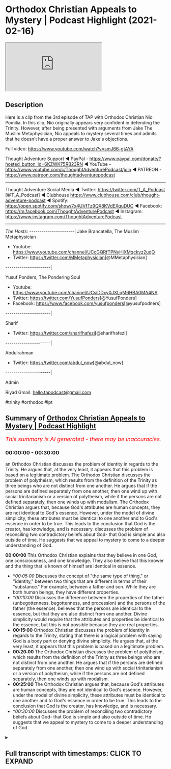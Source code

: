 # Orthodox Christian Appeals to Mystery | Podcast Highlight (2021-02-16)

<iframe loading='lazy' allow='autoplay' src='https://www.youtube.com/embed/CiU2GN49UO0'></iframe>

## Description

Here is a clip from the 3rd episode of TAP with Orthodox Christian Nio Pomilia. In this clip, Nio originally appears very confident in defending the Trinity. However, after being presented with arguments from Jake The Muslim Metaphysician, Nio appeals to mystery several times and admits that he doesn't have a proper answer to Jake's objections.

Full video: https://www.youtube.com/watch?v=smJ66-gtAYA

Thought Adventure Support
◄ PayPal - https://www.paypal.com/donate/?hosted_button_id=6KZWK75RB23RN 
◄ YouTube - https://www.youtube.com/c/ThoughtAdventurePodcast/join
◄ PATREON - https://www.patreon.com/thoughtadventurepodcast
____________________________________________________________________

Thought Adventure Social Media
◄ Twitter: https://twitter.com/T_A_Podcast​​ [@T_A_Podcast]
◄ Clubhouse https://www.clubhouse.com/club/thought-adventure-podcast
◄ Spotify: https://open.spotify.com/show/7x4UVfTz9QX8KVdEXquDUC
◄ Facebook: https://m.facebook.com/ThoughtAdventurePodcast
◄ Instagram: https://www.instagram.com/ThoughtAdventurePodcast​

----------------------------------------------------------------

*The Hosts:*
----------------------|
Jake Brancatella, The Muslim Metaphysician

- Youtube: https://www.youtube.com/channel/UCcGQRfTPNyHlXMqckvz2uqQ
- Twitter:  https://twitter.com/MMetaphysician​​ [@MMetaphysician]

----------------------|

Yusuf Ponders, The Pondering Soul

- Youtube: https://www.youtube.com/channel/UCsiDDxy0JXLqM6HBA0MA4NA
- Twitter: https://twitter.com/YusufPonders​​ [@YusufPonders]
- Facebook: https://www.facebook.com/yusufponders​ [@yusufpodners]

----------------------|

Sharif

- Twitter: https://twitter.com/sharifhafezi​​ [@sharifhafezi]

----------------------|

Abdulrahman

- Twitter: https://twitter.com/abdul_now​ [@abdul_now]

----------------------|

Admin

Riyad 
Gmail: hello.tapodcast@gmail.com

#trinity #orthodox #lpt

## Summary of [Orthodox Christian Appeals to Mystery | Podcast Highlight](https://www.youtube.com/watch?v=CiU2GN49UO0)


*<span style="color:red; font-size:125%">This summary is AI generated - there may be inaccuracies</span>. [](/)*

### <a onclick="modifyYTiframeseektime('0')">00:00:00</a> - <a onclick="modifyYTiframeseektime('1800')">00:30:00</a>

an Orthodox Christian discusses the problem of identity in regards to the Trinity. He argues that, at the very least, it appears that this problem is based on a legitimate problem. The Orthodox Christian discusses the problem of polytheism, which results from the definition of the Trinity as three beings who are not distinct from one another. He argues that if the persons are defined separately from one another, then one wind up with social trinitarianism or a version of polytheism, while if the persons are not defined separately, then one winds up with modalism. The Orthodox Christian argues that, because God's attributes are human concepts, they are not identical to God's essence. However, under the model of divine simplicity, these attributes must be identical to one another and to God's essence in order to be true. This leads to the conclusion that God is the creator, has knowledge, and is necessary. discusses the problem of reconciling two contradictory beliefs about God- that God is simple and also outside of time. He suggests that we appeal to mystery to come to a deeper understanding of God.

**<a onclick="modifyYTiframeseektime('0')">00:00:00</a>** This Orthodox Christian explains that they believe in one God, one consciousness, and one knowledge. They also believe that this knower and the thing that is known of himself are identical in essence.
* **<a onclick="modifyYTiframeseektime('300')">00:05:00</a>* Discusses the concept of "the same type of thing," or "identity," between two things that are different in terms of their "substance." For example, between a father and son. While they are both human beings, they have different properties.
* **<a onclick="modifyYTiframeseektime('600')">00:10:00</a>* Discusses the difference between the properties of the father (unbegottenness, begottenness, and procession) and the persons of the father (the essence). believes that the persons are identical to the essence, but that they are also distinct from one another. Divine simplicity would require that the attributes and properties be identical to the essence, but this is not possible because they are real properties.
* **<a onclick="modifyYTiframeseektime('900')">00:15:00</a>** Orthodox Christian discusses the problem of identity in regards to the Trinity, stating that there is a logical problem with saying God is a body part or denying divine simplicity. He argues that, at the very least, it appears that this problem is based on a legitimate problem.
* **<a onclick="modifyYTiframeseektime('1200')">00:20:00</a>** The Orthodox Christian discusses the problem of polytheism, which results from the definition of the Trinity as three beings who are not distinct from one another. He argues that if the persons are defined separately from one another, then one wind up with social trinitarianism or a version of polytheism, while if the persons are not defined separately, then one winds up with modalism.
* **<a onclick="modifyYTiframeseektime('1500')">00:25:00</a>** The Orthodox Christian argues that, because God's attributes are human concepts, they are not identical to God's essence. However, under the model of divine simplicity, these attributes must be identical to one another and to God's essence in order to be true. This leads to the conclusion that God is the creator, has knowledge, and is necessary.
* **<a onclick="modifyYTiframeseektime('1800')">00:30:00</a>* Discusses the problem of reconciling two contradictory beliefs about God- that God is simple and also outside of time. He suggests that we appeal to mystery to come to a deeper understanding of God.

<details><summary><h2>Full transcript with timestamps: CLICK TO EXPAND</h2></summary>

<a onclick="modifyYTiframeseektime('7')">0:00:07</a> and we have another guest  
<a onclick="modifyYTiframeseektime('9')">0:00:09</a> uh this is neo hello neil you can hear  
<a onclick="modifyYTiframeseektime('12')">0:00:12</a> me  
<a onclick="modifyYTiframeseektime('13')">0:00:13</a> hey welcome can you  
<a onclick="modifyYTiframeseektime('16')">0:00:16</a> so just to kind of get an idea uh neo so  
<a onclick="modifyYTiframeseektime('19')">0:00:19</a> what  
<a onclick="modifyYTiframeseektime('20')">0:00:20</a> um are you a particular kind of  
<a onclick="modifyYTiframeseektime('22')">0:00:22</a> christian uh what denomination are your  
<a onclick="modifyYTiframeseektime('24')">0:00:24</a> non-denominational or  
<a onclick="modifyYTiframeseektime('25')">0:00:25</a> just give us a bit of info on uh where  
<a onclick="modifyYTiframeseektime('27')">0:00:27</a> you stand with regards to  
<a onclick="modifyYTiframeseektime('29')">0:00:29</a> christians yeah yeah i'm an oriental  
<a onclick="modifyYTiframeseektime('31')">0:00:31</a> orthodox christian so i'm part of the  
<a onclick="modifyYTiframeseektime('33')">0:00:33</a> what's called the oriental orthodox  
<a onclick="modifyYTiframeseektime('34')">0:00:34</a> church one of the three apostolic  
<a onclick="modifyYTiframeseektime('35')">0:00:35</a> churches  
<a onclick="modifyYTiframeseektime('37')">0:00:37</a> and i believe in the actual trinity i  
<a onclick="modifyYTiframeseektime('40')">0:00:40</a> don't know what that stuff was that we  
<a onclick="modifyYTiframeseektime('41')">0:00:41</a> just heard for the past  
<a onclick="modifyYTiframeseektime('43')">0:00:43</a> 45 minutes but that was uh scary  
<a onclick="modifyYTiframeseektime('46')">0:00:46</a> like i can assure you that that's not  
<a onclick="modifyYTiframeseektime('47')">0:00:47</a> the trinity that's some type of  
<a onclick="modifyYTiframeseektime('51')">0:00:51</a> hindu nonsense or something i don't know  
<a onclick="modifyYTiframeseektime('54')">0:00:54</a> i don't know where he got those ideas  
<a onclick="modifyYTiframeseektime('55')">0:00:55</a> from i think he's uh  
<a onclick="modifyYTiframeseektime('57')">0:00:57</a> an independent thinker so i don't think  
<a onclick="modifyYTiframeseektime('59')">0:00:59</a> he's um  
<a onclick="modifyYTiframeseektime('61')">0:01:01</a> i think he's he's not limiting himself  
<a onclick="modifyYTiframeseektime('64')">0:01:04</a> as much as he's trying not to  
<a onclick="modifyYTiframeseektime('65')">0:01:05</a> to limit god yeah yeah yeah  
<a onclick="modifyYTiframeseektime('68')">0:01:08</a> so um with regards to the were you here  
<a onclick="modifyYTiframeseektime('71')">0:01:11</a> when we gave  
<a onclick="modifyYTiframeseektime('72')">0:01:12</a> um forward the idea of the trinity as we  
<a onclick="modifyYTiframeseektime('75')">0:01:15</a> understood it  
<a onclick="modifyYTiframeseektime('76')">0:01:16</a> um did you feel like that first part was  
<a onclick="modifyYTiframeseektime('78')">0:01:18</a> fair and then um  
<a onclick="modifyYTiframeseektime('80')">0:01:20</a> is there anything you would like to say  
<a onclick="modifyYTiframeseektime('81')">0:01:21</a> with regards to the particular critiques  
<a onclick="modifyYTiframeseektime('84')">0:01:24</a> uh we gave yeah i listened for  
<a onclick="modifyYTiframeseektime('88')">0:01:28</a> just a short moment i will say that  
<a onclick="modifyYTiframeseektime('91')">0:01:31</a> um i'll say your objections are based  
<a onclick="modifyYTiframeseektime('94')">0:01:34</a> forgive me but your objection  
<a onclick="modifyYTiframeseektime('95')">0:01:35</a> are based on some misconceptions about  
<a onclick="modifyYTiframeseektime('98')">0:01:38</a> what we actually believe  
<a onclick="modifyYTiframeseektime('99')">0:01:39</a> uh when we say trinity we believe that  
<a onclick="modifyYTiframeseektime('101')">0:01:41</a> these three are one we believe that  
<a onclick="modifyYTiframeseektime('103')">0:01:43</a> each of the hypostases and god are of  
<a onclick="modifyYTiframeseektime('105')">0:01:45</a> course fully god i think you  
<a onclick="modifyYTiframeseektime('107')">0:01:47</a> mentioned that um i would of course  
<a onclick="modifyYTiframeseektime('110')">0:01:50</a> disagree that that it's illogical we can  
<a onclick="modifyYTiframeseektime('112')">0:01:52</a> get into that if you'd like  
<a onclick="modifyYTiframeseektime('113')">0:01:53</a> and yeah we believe that these three  
<a onclick="modifyYTiframeseektime('114')">0:01:54</a> hypostases are each identical to god's  
<a onclick="modifyYTiframeseektime('117')">0:01:57</a> essence  
<a onclick="modifyYTiframeseektime('118')">0:01:58</a> identical to the god's essence but  
<a onclick="modifyYTiframeseektime('120')">0:02:00</a> distinct from each other  
<a onclick="modifyYTiframeseektime('121')">0:02:01</a> and so they're not different between  
<a onclick="modifyYTiframeseektime('124')">0:02:04</a> each other there's not something in who  
<a onclick="modifyYTiframeseektime('126')">0:02:06</a> we call the father  
<a onclick="modifyYTiframeseektime('127')">0:02:07</a> that is not in who we call the son and  
<a onclick="modifyYTiframeseektime('130')">0:02:10</a> there's only one who  
<a onclick="modifyYTiframeseektime('131')">0:02:11</a> there's there aren't three who's uh we  
<a onclick="modifyYTiframeseektime('133')">0:02:13</a> believe three hypostases each identical  
<a onclick="modifyYTiframeseektime('135')">0:02:15</a> to the essence distinct  
<a onclick="modifyYTiframeseektime('137')">0:02:17</a> to each other by relation and that one  
<a onclick="modifyYTiframeseektime('139')">0:02:19</a> simply comes from the other  
<a onclick="modifyYTiframeseektime('142')">0:02:22</a> and another comes from both in a sense  
<a onclick="modifyYTiframeseektime('145')">0:02:25</a> but they're identical in essence and  
<a onclick="modifyYTiframeseektime('148')">0:02:28</a> there aren't three essences  
<a onclick="modifyYTiframeseektime('149')">0:02:29</a> uh there's one essence there's one  
<a onclick="modifyYTiframeseektime('152')">0:02:32</a> knowledge one will  
<a onclick="modifyYTiframeseektime('153')">0:02:33</a> one uh you could say set of attributes  
<a onclick="modifyYTiframeseektime('157')">0:02:37</a> uh and we can say that in many different  
<a onclick="modifyYTiframeseektime('159')">0:02:39</a> senses  
<a onclick="modifyYTiframeseektime('160')">0:02:40</a> so to say the least that's what we  
<a onclick="modifyYTiframeseektime('161')">0:02:41</a> believe we can get into it if you like  
<a onclick="modifyYTiframeseektime('163')">0:02:43</a> yeah so when you say one knowledge um  
<a onclick="modifyYTiframeseektime('166')">0:02:46</a> but then in the bi i've already made  
<a onclick="modifyYTiframeseektime('169')">0:02:49</a> mention to this um so  
<a onclick="modifyYTiframeseektime('170')">0:02:50</a> what are your thoughts with regards to  
<a onclick="modifyYTiframeseektime('172')">0:02:52</a> the quote where jesus is where he makes  
<a onclick="modifyYTiframeseektime('174')">0:02:54</a> the claim  
<a onclick="modifyYTiframeseektime('174')">0:02:54</a> that only god knows the hour which  
<a onclick="modifyYTiframeseektime('177')">0:02:57</a> suggests  
<a onclick="modifyYTiframeseektime('177')">0:02:57</a> a distinction in knowledge as well  
<a onclick="modifyYTiframeseektime('181')">0:03:01</a> by just a surface level interpretation  
<a onclick="modifyYTiframeseektime('183')">0:03:03</a> it seems that that's what he's saying  
<a onclick="modifyYTiframeseektime('184')">0:03:04</a> that he  
<a onclick="modifyYTiframeseektime('185')">0:03:05</a> he actually does lack the knowledge uh  
<a onclick="modifyYTiframeseektime('188')">0:03:08</a> but we  
<a onclick="modifyYTiframeseektime('188')">0:03:08</a> have to make sure that we read the  
<a onclick="modifyYTiframeseektime('190')">0:03:10</a> scriptures through a certain lens and so  
<a onclick="modifyYTiframeseektime('192')">0:03:12</a> we believe as orthodox christians  
<a onclick="modifyYTiframeseektime('193')">0:03:13</a> and even catholics believe this uh that  
<a onclick="modifyYTiframeseektime('196')">0:03:16</a> that is an allegorical passage so what  
<a onclick="modifyYTiframeseektime('198')">0:03:18</a> christ is really saying there is  
<a onclick="modifyYTiframeseektime('199')">0:03:19</a> something much deeper  
<a onclick="modifyYTiframeseektime('200')">0:03:20</a> and it's actually a verse about the  
<a onclick="modifyYTiframeseektime('202')">0:03:22</a> trinity it's a verse about the father we  
<a onclick="modifyYTiframeseektime('205')">0:03:25</a> call the father  
<a onclick="modifyYTiframeseektime('206')">0:03:26</a> causing his son to be or i should say uh  
<a onclick="modifyYTiframeseektime('210')">0:03:30</a> it's it's talking about the begetting of  
<a onclick="modifyYTiframeseektime('212')">0:03:32</a> the sun or of the logos  
<a onclick="modifyYTiframeseektime('215')">0:03:35</a> um in that it's not that the sun doesn't  
<a onclick="modifyYTiframeseektime('218')">0:03:38</a> know that he doesn't have the knowledge  
<a onclick="modifyYTiframeseektime('220')">0:03:40</a> but it's that  
<a onclick="modifyYTiframeseektime('221')">0:03:41</a> the father is the first cause and he has  
<a onclick="modifyYTiframeseektime('224')">0:03:44</a> the knowledge not of himself but  
<a onclick="modifyYTiframeseektime('226')">0:03:46</a> by the father causing him to be it's  
<a onclick="modifyYTiframeseektime('228')">0:03:48</a> kind of complicated we can get into it  
<a onclick="modifyYTiframeseektime('230')">0:03:50</a> though  
<a onclick="modifyYTiframeseektime('230')">0:03:50</a> it has to do with the concept of the  
<a onclick="modifyYTiframeseektime('232')">0:03:52</a> logos in short so  
<a onclick="modifyYTiframeseektime('234')">0:03:54</a> we do have ancient uh you know what you  
<a onclick="modifyYTiframeseektime('236')">0:03:56</a> would call tafsirs of this  
<a onclick="modifyYTiframeseektime('239')">0:03:59</a> of this uh verse mark 13 32 matthew 24  
<a onclick="modifyYTiframeseektime('241')">0:04:01</a> 36  
<a onclick="modifyYTiframeseektime('243')">0:04:03</a> yeah so so earlier when you were  
<a onclick="modifyYTiframeseektime('245')">0:04:05</a> explaining the trinity you  
<a onclick="modifyYTiframeseektime('247')">0:04:07</a> can you just go over that again because  
<a onclick="modifyYTiframeseektime('249')">0:04:09</a> i was a bit confused about what you said  
<a onclick="modifyYTiframeseektime('252')">0:04:12</a> sure so in short we believe that  
<a onclick="modifyYTiframeseektime('256')">0:04:16</a> god is one and we believe in one god one  
<a onclick="modifyYTiframeseektime('258')">0:04:18</a> consciousness  
<a onclick="modifyYTiframeseektime('259')">0:04:19</a> we believe that there is god in god's  
<a onclick="modifyYTiframeseektime('262')">0:04:22</a> logos  
<a onclick="modifyYTiframeseektime('263')">0:04:23</a> okay there's the self in god the very  
<a onclick="modifyYTiframeseektime('266')">0:04:26</a> true god  
<a onclick="modifyYTiframeseektime('268')">0:04:28</a> and there is his knowledge of himself  
<a onclick="modifyYTiframeseektime('272')">0:04:32</a> and god and his knowledge are really  
<a onclick="modifyYTiframeseektime('274')">0:04:34</a> distinct though his knowledge is  
<a onclick="modifyYTiframeseektime('276')">0:04:36</a> fully his essence and so  
<a onclick="modifyYTiframeseektime('280')">0:04:40</a> god he beholds himself infinitely  
<a onclick="modifyYTiframeseektime('283')">0:04:43</a> perfectly absolutely  
<a onclick="modifyYTiframeseektime('284')">0:04:44</a> because he is all-knowing his entire  
<a onclick="modifyYTiframeseektime('287')">0:04:47</a> being is also in his knowledge  
<a onclick="modifyYTiframeseektime('289')">0:04:49</a> and we call this a second hypostasis a  
<a onclick="modifyYTiframeseektime('291')">0:04:51</a> second underlying reality within god  
<a onclick="modifyYTiframeseektime('294')">0:04:54</a> and we see that this knower and the  
<a onclick="modifyYTiframeseektime('297')">0:04:57</a> thing that is known of himself  
<a onclick="modifyYTiframeseektime('299')">0:04:59</a> are identical in essence it's as if you  
<a onclick="modifyYTiframeseektime('302')">0:05:02</a> know god's looking into a mirror and  
<a onclick="modifyYTiframeseektime('303')">0:05:03</a> sees his entire being in the mirror  
<a onclick="modifyYTiframeseektime('307')">0:05:07</a> the image in the mirror of course is  
<a onclick="modifyYTiframeseektime('308')">0:05:08</a> caused by the one who bears the image  
<a onclick="modifyYTiframeseektime('311')">0:05:11</a> and the it's the exact image in this  
<a onclick="modifyYTiframeseektime('313')">0:05:13</a> analogy the physical analogy is not the  
<a onclick="modifyYTiframeseektime('315')">0:05:15</a> best  
<a onclick="modifyYTiframeseektime('316')">0:05:16</a> but he's called the logos because he is  
<a onclick="modifyYTiframeseektime('318')">0:05:18</a> the the thought which be  
<a onclick="modifyYTiframeseektime('320')">0:05:20</a> is begotten of the mind of god in  
<a onclick="modifyYTiframeseektime('322')">0:05:22</a> ancient platonic thought you know this  
<a onclick="modifyYTiframeseektime('324')">0:05:24</a> is what logos meant  
<a onclick="modifyYTiframeseektime('325')">0:05:25</a> uh all of our church fathers say the  
<a onclick="modifyYTiframeseektime('327')">0:05:27</a> same thing the early church fathers and  
<a onclick="modifyYTiframeseektime('328')">0:05:28</a> of course we still teach this today  
<a onclick="modifyYTiframeseektime('330')">0:05:30</a> that the logos is the exact image of the  
<a onclick="modifyYTiframeseektime('333')">0:05:33</a> father's hypostasis  
<a onclick="modifyYTiframeseektime('334')">0:05:34</a> even according to the scriptures that's  
<a onclick="modifyYTiframeseektime('336')">0:05:36</a> hebrews 1 3.  
<a onclick="modifyYTiframeseektime('338')">0:05:38</a> and we have many many many allegorical  
<a onclick="modifyYTiframeseektime('339')">0:05:39</a> passages and some straightforward  
<a onclick="modifyYTiframeseektime('341')">0:05:41</a> passages  
<a onclick="modifyYTiframeseektime('343')">0:05:43</a> alluding to this truth  
<a onclick="modifyYTiframeseektime('346')">0:05:46</a> so if that makes it are the father and  
<a onclick="modifyYTiframeseektime('349')">0:05:49</a> the son the same god  
<a onclick="modifyYTiframeseektime('351')">0:05:51</a> yes are they different persons  
<a onclick="modifyYTiframeseektime('354')">0:05:54</a> uh different hypostases yeah okay so how  
<a onclick="modifyYTiframeseektime('358')">0:05:58</a> can you explain how can they be  
<a onclick="modifyYTiframeseektime('360')">0:06:00</a> the same god but different persons  
<a onclick="modifyYTiframeseektime('362')">0:06:02</a> because that uh  
<a onclick="modifyYTiframeseektime('364')">0:06:04</a> classically understood that violates the  
<a onclick="modifyYTiframeseektime('366')">0:06:06</a> law of identity  
<a onclick="modifyYTiframeseektime('369')">0:06:09</a> sure so when we say i personally i avoid  
<a onclick="modifyYTiframeseektime('372')">0:06:12</a> the word persons  
<a onclick="modifyYTiframeseektime('373')">0:06:13</a> in english because people when we hear  
<a onclick="modifyYTiframeseektime('375')">0:06:15</a> when we say persons they think of maybe  
<a onclick="modifyYTiframeseektime('377')">0:06:17</a> you  
<a onclick="modifyYTiframeseektime('377')">0:06:17</a> and and i they think of three different  
<a onclick="modifyYTiframeseektime('380')">0:06:20</a> people or something  
<a onclick="modifyYTiframeseektime('381')">0:06:21</a> they think of uh you know the father  
<a onclick="modifyYTiframeseektime('383')">0:06:23</a> talking to someone called the son  
<a onclick="modifyYTiframeseektime('385')">0:06:25</a> and somehow they're they're different  
<a onclick="modifyYTiframeseektime('387')">0:06:27</a> beings but the same being  
<a onclick="modifyYTiframeseektime('389')">0:06:29</a> obviously that would violate the log not  
<a onclick="modifyYTiframeseektime('391')">0:06:31</a> a contradiction  
<a onclick="modifyYTiframeseektime('393')">0:06:33</a> you can't have two beings and one being  
<a onclick="modifyYTiframeseektime('395')">0:06:35</a> uh so i prefer the word hypostasis it's  
<a onclick="modifyYTiframeseektime('397')">0:06:37</a> used in the scriptures it's used in the  
<a onclick="modifyYTiframeseektime('398')">0:06:38</a> church father writings  
<a onclick="modifyYTiframeseektime('400')">0:06:40</a> no hypocrisy is fine but it doesn't  
<a onclick="modifyYTiframeseektime('403')">0:06:43</a> really matter if you what which  
<a onclick="modifyYTiframeseektime('404')">0:06:44</a> term you use because the claim the claim  
<a onclick="modifyYTiframeseektime('407')">0:06:47</a> is that if you are  
<a onclick="modifyYTiframeseektime('408')">0:06:48</a> saying uh for example if you say that  
<a onclick="modifyYTiframeseektime('412')">0:06:52</a> these two things  
<a onclick="modifyYTiframeseektime('413')">0:06:53</a> are the same type of thing which is god  
<a onclick="modifyYTiframeseektime('416')">0:06:56</a> but they're a different type of thing  
<a onclick="modifyYTiframeseektime('418')">0:06:58</a> hypostasis or person and we would say in  
<a onclick="modifyYTiframeseektime('421')">0:07:01</a> english  
<a onclick="modifyYTiframeseektime('422')">0:07:02</a> okay how do you actually bridge the gap  
<a onclick="modifyYTiframeseektime('425')">0:07:05</a> and explain how they can be the same  
<a onclick="modifyYTiframeseektime('427')">0:07:07</a> type of thing  
<a onclick="modifyYTiframeseektime('429')">0:07:09</a> which is god but a different type of  
<a onclick="modifyYTiframeseektime('431')">0:07:11</a> thing person do you understand  
<a onclick="modifyYTiframeseektime('433')">0:07:13</a> how that violates the law of identity  
<a onclick="modifyYTiframeseektime('436')">0:07:16</a> or not no no because they're the same in  
<a onclick="modifyYTiframeseektime('439')">0:07:19</a> tur  
<a onclick="modifyYTiframeseektime('440')">0:07:20</a> in regards to essence they are distinct  
<a onclick="modifyYTiframeseektime('444')">0:07:24</a> uh when it comes to the hypostases and  
<a onclick="modifyYTiframeseektime('446')">0:07:26</a> we see that both hypostases must exist  
<a onclick="modifyYTiframeseektime('448')">0:07:28</a> and that one exists because of the other  
<a onclick="modifyYTiframeseektime('450')">0:07:30</a> so once again  
<a onclick="modifyYTiframeseektime('451')">0:07:31</a> there is god now let's all imagine this  
<a onclick="modifyYTiframeseektime('454')">0:07:34</a> no pun intended  
<a onclick="modifyYTiframeseektime('456')">0:07:36</a> god he imagines himself in his mind  
<a onclick="modifyYTiframeseektime('459')">0:07:39</a> okay he has infinite knowledge he knows  
<a onclick="modifyYTiframeseektime('461')">0:07:41</a> everything entirely  
<a onclick="modifyYTiframeseektime('463')">0:07:43</a> and holy and so when he contemplates  
<a onclick="modifyYTiframeseektime('466')">0:07:46</a> himself  
<a onclick="modifyYTiframeseektime('468')">0:07:48</a> his entire being is in the image in his  
<a onclick="modifyYTiframeseektime('472')">0:07:52</a> mind  
<a onclick="modifyYTiframeseektime('474')">0:07:54</a> because he knows all things perfectly he  
<a onclick="modifyYTiframeseektime('475')">0:07:55</a> knows himself wholly and perfectly  
<a onclick="modifyYTiframeseektime('478')">0:07:58</a> so his the image in his mind is an exact  
<a onclick="modifyYTiframeseektime('481')">0:08:01</a> copy of the self  
<a onclick="modifyYTiframeseektime('485')">0:08:05</a> we call this the self image or the logos  
<a onclick="modifyYTiframeseektime('488')">0:08:08</a> so once again god's entire self is  
<a onclick="modifyYTiframeseektime('492')">0:08:12</a> in the image in his mind but the self  
<a onclick="modifyYTiframeseektime('495')">0:08:15</a> and the self image are distinct not by  
<a onclick="modifyYTiframeseektime('498')">0:08:18</a> substance  
<a onclick="modifyYTiframeseektime('499')">0:08:19</a> because everything his substance is is  
<a onclick="modifyYTiframeseektime('502')">0:08:22</a> in the image  
<a onclick="modifyYTiframeseektime('503')">0:08:23</a> because he is all-knowing and we see  
<a onclick="modifyYTiframeseektime('506')">0:08:26</a> here that even the self-image must exist  
<a onclick="modifyYTiframeseektime('507')">0:08:27</a> because it's  
<a onclick="modifyYTiframeseektime('508')">0:08:28</a> of course necessary that god knows  
<a onclick="modifyYTiframeseektime('510')">0:08:30</a> himself  
<a onclick="modifyYTiframeseektime('512')">0:08:32</a> and it's necessary that god is infinite  
<a onclick="modifyYTiframeseektime('513')">0:08:33</a> in knowledge and therefore knows his  
<a onclick="modifyYTiframeseektime('514')">0:08:34</a> entire self  
<a onclick="modifyYTiframeseektime('516')">0:08:36</a> yeah i mean we're get we're going on a  
<a onclick="modifyYTiframeseektime('518')">0:08:38</a> bit the point is that when you say  
<a onclick="modifyYTiframeseektime('520')">0:08:40</a> that x is the same f  
<a onclick="modifyYTiframeseektime('523')">0:08:43</a> as y you're actually saying that the two  
<a onclick="modifyYTiframeseektime('526')">0:08:46</a> things are identical  
<a onclick="modifyYTiframeseektime('528')">0:08:48</a> identical in essence but we see that  
<a onclick="modifyYTiframeseektime('531')">0:08:51</a> identical  
<a onclick="modifyYTiframeseektime('532')">0:08:52</a> identical in terms of numerical identity  
<a onclick="modifyYTiframeseektime('536')">0:08:56</a> in that they are the two are one and are  
<a onclick="modifyYTiframeseektime('538')">0:08:58</a> one god  
<a onclick="modifyYTiframeseektime('539')">0:08:59</a> yeah but we see that the knower and the  
<a onclick="modifyYTiframeseektime('541')">0:09:01</a> known  
<a onclick="modifyYTiframeseektime('542')">0:09:02</a> are distinct would you agree no what i'm  
<a onclick="modifyYTiframeseektime('546')">0:09:06</a> trying to explain to you is that in  
<a onclick="modifyYTiframeseektime('548')">0:09:08</a> logic when you say that two things are  
<a onclick="modifyYTiframeseektime('550')">0:09:10</a> the same type of thing  
<a onclick="modifyYTiframeseektime('552')">0:09:12</a> that implies that they are identical to  
<a onclick="modifyYTiframeseektime('555')">0:09:15</a> one another  
<a onclick="modifyYTiframeseektime('556')">0:09:16</a> and cannot be differed they cannot have  
<a onclick="modifyYTiframeseektime('559')">0:09:19</a> anything different about them in any  
<a onclick="modifyYTiframeseektime('561')">0:09:21</a> properties whatsoever  
<a onclick="modifyYTiframeseektime('563')">0:09:23</a> you cannot have want two things that are  
<a onclick="modifyYTiframeseektime('566')">0:09:26</a> the same type of thing  
<a onclick="modifyYTiframeseektime('568')">0:09:28</a> but a different other type of thing  
<a onclick="modifyYTiframeseektime('571')">0:09:31</a> i mean that's why we say they're not  
<a onclick="modifyYTiframeseektime('573')">0:09:33</a> different they're distinct  
<a onclick="modifyYTiframeseektime('575')">0:09:35</a> there's no difference between father and  
<a onclick="modifyYTiframeseektime('576')">0:09:36</a> son there's a distinction  
<a onclick="modifyYTiframeseektime('578')">0:09:38</a> this is a real distinction they have  
<a onclick="modifyYTiframeseektime('580')">0:09:40</a> different properties  
<a onclick="modifyYTiframeseektime('582')">0:09:42</a> no we we believe there's one set of  
<a onclick="modifyYTiframeseektime('584')">0:09:44</a> properties in god that is  
<a onclick="modifyYTiframeseektime('585')">0:09:45</a> his essence we believe in only one  
<a onclick="modifyYTiframeseektime('589')">0:09:49</a> one existence of god there is not i mean  
<a onclick="modifyYTiframeseektime('592')">0:09:52</a> you can say that one has conceptual  
<a onclick="modifyYTiframeseektime('594')">0:09:54</a> properties but there's not  
<a onclick="modifyYTiframeseektime('595')">0:09:55</a> real properties there's not something in  
<a onclick="modifyYTiframeseektime('597')">0:09:57</a> who we call god  
<a onclick="modifyYTiframeseektime('598')">0:09:58</a> in something else in who we call the  
<a onclick="modifyYTiframeseektime('600')">0:10:00</a> logos  
<a onclick="modifyYTiframeseektime('601')">0:10:01</a> is the father identity is the father  
<a onclick="modifyYTiframeseektime('604')">0:10:04</a> unbegotten  
<a onclick="modifyYTiframeseektime('605')">0:10:05</a> the father is unbegotten yes is the son  
<a onclick="modifyYTiframeseektime('608')">0:10:08</a> unbegotten  
<a onclick="modifyYTiframeseektime('610')">0:10:10</a> no the the son is begotten right they  
<a onclick="modifyYTiframeseektime('613')">0:10:13</a> have they have a difference about them  
<a onclick="modifyYTiframeseektime('615')">0:10:15</a> they're not exactly the same but the  
<a onclick="modifyYTiframeseektime('617')">0:10:17</a> distinction is by relation  
<a onclick="modifyYTiframeseektime('619')">0:10:19</a> and that one comes from the other we're  
<a onclick="modifyYTiframeseektime('621')">0:10:21</a> not going to look at what we call the  
<a onclick="modifyYTiframeseektime('623')">0:10:23</a> sun you know  
<a onclick="modifyYTiframeseektime('624')">0:10:24</a> in in theory let's say we were able to  
<a onclick="modifyYTiframeseektime('625')">0:10:25</a> see god  
<a onclick="modifyYTiframeseektime('627')">0:10:27</a> uh god forbid but we can't look into we  
<a onclick="modifyYTiframeseektime('630')">0:10:30</a> call the logos and say look there's a  
<a onclick="modifyYTiframeseektime('632')">0:10:32</a> property right there that we can't see  
<a onclick="modifyYTiframeseektime('633')">0:10:33</a> in this other hypostasis  
<a onclick="modifyYTiframeseektime('635')">0:10:35</a> because the logos is merely the self  
<a onclick="modifyYTiframeseektime('637')">0:10:37</a> it's the  
<a onclick="modifyYTiframeseektime('638')">0:10:38</a> it's the self image it's the perfect  
<a onclick="modifyYTiframeseektime('640')">0:10:40</a> image of the first hypostasis  
<a onclick="modifyYTiframeseektime('643')">0:10:43</a> yeah but unbegottenness is not a  
<a onclick="modifyYTiframeseektime('645')">0:10:45</a> property that can be shared  
<a onclick="modifyYTiframeseektime('648')">0:10:48</a> let me begin yes but when i'm i'm saying  
<a onclick="modifyYTiframeseektime('650')">0:10:50</a> it's not a real  
<a onclick="modifyYTiframeseektime('652')">0:10:52</a> property do you get what i'm saying it's  
<a onclick="modifyYTiframeseektime('653')">0:10:53</a> not an actual thing which is really  
<a onclick="modifyYTiframeseektime('656')">0:10:56</a> distinct from the essence  
<a onclick="modifyYTiframeseektime('658')">0:10:58</a> it is because it's it's either a part  
<a onclick="modifyYTiframeseektime('660')">0:11:00</a> it's either a part of the essence or  
<a onclick="modifyYTiframeseektime('662')">0:11:02</a> it's part of the person  
<a onclick="modifyYTiframeseektime('664')">0:11:04</a> okay let's get into it's a property  
<a onclick="modifyYTiframeseektime('667')">0:11:07</a> it's a property of the person of the  
<a onclick="modifyYTiframeseektime('669')">0:11:09</a> father  
<a onclick="modifyYTiframeseektime('672')">0:11:12</a> it's not a real property a real thing  
<a onclick="modifyYTiframeseektime('674')">0:11:14</a> which is really distinct from the  
<a onclick="modifyYTiframeseektime('675')">0:11:15</a> essence though  
<a onclick="modifyYTiframeseektime('676')">0:11:16</a> we i mean i'm sure you would admit that  
<a onclick="modifyYTiframeseektime('678')">0:11:18</a> god must know his  
<a onclick="modifyYTiframeseektime('680')">0:11:20</a> self he must have an image of himself in  
<a onclick="modifyYTiframeseektime('683')">0:11:23</a> his mind  
<a onclick="modifyYTiframeseektime('684')">0:11:24</a> well it has to either be a property of  
<a onclick="modifyYTiframeseektime('686')">0:11:26</a> the essence or it's not and if it's not  
<a onclick="modifyYTiframeseektime('688')">0:11:28</a> then what is that property of  
<a onclick="modifyYTiframeseektime('690')">0:11:30</a> you're saying it's not a property  
<a onclick="modifyYTiframeseektime('691')">0:11:31</a> whatsoever we would say  
<a onclick="modifyYTiframeseektime('694')">0:11:34</a> we believe in something called divine  
<a onclick="modifyYTiframeseektime('695')">0:11:35</a> simplicity that you know god has not  
<a onclick="modifyYTiframeseektime('696')">0:11:36</a> composed the parts  
<a onclick="modifyYTiframeseektime('698')">0:11:38</a> that whatever prophet properties we can  
<a onclick="modifyYTiframeseektime('700')">0:11:40</a> attribute to god are his essence  
<a onclick="modifyYTiframeseektime('702')">0:11:42</a> we don't think there's a real  
<a onclick="modifyYTiframeseektime('704')">0:11:44</a> distinction between god's knowledge  
<a onclick="modifyYTiframeseektime('707')">0:11:47</a> god's uh love god's power and likewise  
<a onclick="modifyYTiframeseektime('710')">0:11:50</a> we're not going to say that there's  
<a onclick="modifyYTiframeseektime('711')">0:11:51</a> something in god called  
<a onclick="modifyYTiframeseektime('712')">0:11:52</a> unbegottenness begottenness and  
<a onclick="modifyYTiframeseektime('714')">0:11:54</a> procession  
<a onclick="modifyYTiframeseektime('715')">0:11:55</a> yeah but are the persons identical to  
<a onclick="modifyYTiframeseektime('717')">0:11:57</a> the essence  
<a onclick="modifyYTiframeseektime('719')">0:11:59</a> the persons are identical to the essence  
<a onclick="modifyYTiframeseektime('720')">0:12:00</a> yes okay so are the persons identical to  
<a onclick="modifyYTiframeseektime('723')">0:12:03</a> one another  
<a onclick="modifyYTiframeseektime('725')">0:12:05</a> in essence okay so look  
<a onclick="modifyYTiframeseektime('728')">0:12:08</a> now you're making a clarification when i  
<a onclick="modifyYTiframeseektime('730')">0:12:10</a> say are the persons identical to the  
<a onclick="modifyYTiframeseektime('733')">0:12:13</a> essence  
<a onclick="modifyYTiframeseektime('734')">0:12:14</a> you're saying yes meaning that they're  
<a onclick="modifyYTiframeseektime('736')">0:12:16</a> the exact same thing as the essence  
<a onclick="modifyYTiframeseektime('738')">0:12:18</a> but then when i ask if they're identical  
<a onclick="modifyYTiframeseektime('740')">0:12:20</a> to one another you're not giving a clear  
<a onclick="modifyYTiframeseektime('742')">0:12:22</a> yes  
<a onclick="modifyYTiframeseektime('743')">0:12:23</a> answer so that shows that there's  
<a onclick="modifyYTiframeseektime('745')">0:12:25</a> something different  
<a onclick="modifyYTiframeseektime('746')">0:12:26</a> between the two persons you're you're  
<a onclick="modifyYTiframeseektime('749')">0:12:29</a> saying these two things are identical to  
<a onclick="modifyYTiframeseektime('751')">0:12:31</a> this one other thing which is the  
<a onclick="modifyYTiframeseektime('753')">0:12:33</a> essence  
<a onclick="modifyYTiframeseektime('754')">0:12:34</a> that implies that if those two things  
<a onclick="modifyYTiframeseektime('756')">0:12:36</a> are identical to that other  
<a onclick="modifyYTiframeseektime('758')">0:12:38</a> thing which is the essence they have to  
<a onclick="modifyYTiframeseektime('760')">0:12:40</a> be identical to one another  
<a onclick="modifyYTiframeseektime('762')">0:12:42</a> and you can't say that that's the whole  
<a onclick="modifyYTiframeseektime('764')">0:12:44</a> problem  
<a onclick="modifyYTiframeseektime('765')">0:12:45</a> i mean they're distinct in hypo this is  
<a onclick="modifyYTiframeseektime('767')">0:12:47</a> part of the mystery of the trinity of  
<a onclick="modifyYTiframeseektime('768')">0:12:48</a> course but we see how it must be the  
<a onclick="modifyYTiframeseektime('770')">0:12:50</a> case  
<a onclick="modifyYTiframeseektime('771')">0:12:51</a> and you know we're talking about whether  
<a onclick="modifyYTiframeseektime('772')">0:12:52</a> or not the trinity makes sense right of  
<a onclick="modifyYTiframeseektime('774')">0:12:54</a> course  
<a onclick="modifyYTiframeseektime('775')">0:12:55</a> right and we can see this cannot be  
<a onclick="modifyYTiframeseektime('777')">0:12:57</a> polytheism obviously it's it's one god  
<a onclick="modifyYTiframeseektime('779')">0:12:59</a> since you think the three are identical  
<a onclick="modifyYTiframeseektime('781')">0:13:01</a> even in hypostasis it's  
<a onclick="modifyYTiframeseektime('782')">0:13:02</a> it's one god this is the christian  
<a onclick="modifyYTiframeseektime('784')">0:13:04</a> teaching on the trinity first off  
<a onclick="modifyYTiframeseektime('786')">0:13:06</a> but would you agree that well  
<a onclick="modifyYTiframeseektime('790')">0:13:10</a> i guess i have a question for you do you  
<a onclick="modifyYTiframeseektime('792')">0:13:12</a> believe in divine simplicity or  
<a onclick="modifyYTiframeseektime('794')">0:13:14</a> or what is your school of thought in in  
<a onclick="modifyYTiframeseektime('795')">0:13:15</a> islam are you uh  
<a onclick="modifyYTiframeseektime('798')">0:13:18</a> nothing we don't believe in divine  
<a onclick="modifyYTiframeseektime('801')">0:13:21</a> simplicity but  
<a onclick="modifyYTiframeseektime('802')">0:13:22</a> before we get into that we we want to  
<a onclick="modifyYTiframeseektime('806')">0:13:26</a> stick on this point  
<a onclick="modifyYTiframeseektime('807')">0:13:27</a> point because you said well when i when  
<a onclick="modifyYTiframeseektime('809')">0:13:29</a> i made that point and i think you  
<a onclick="modifyYTiframeseektime('810')">0:13:30</a> understood it you said well  
<a onclick="modifyYTiframeseektime('812')">0:13:32</a> at this point sort of the trinity is a  
<a onclick="modifyYTiframeseektime('814')">0:13:34</a> mystery which  
<a onclick="modifyYTiframeseektime('815')">0:13:35</a> i can understand what you're saying but  
<a onclick="modifyYTiframeseektime('818')">0:13:38</a> i want to make clear  
<a onclick="modifyYTiframeseektime('819')">0:13:39</a> that you and the audience understood the  
<a onclick="modifyYTiframeseektime('822')">0:13:42</a> point that i was trying to make  
<a onclick="modifyYTiframeseektime('824')">0:13:44</a> and give you a chance to resolve that  
<a onclick="modifyYTiframeseektime('827')">0:13:47</a> apparent problem if you don't think you  
<a onclick="modifyYTiframeseektime('829')">0:13:49</a> can and that at that point  
<a onclick="modifyYTiframeseektime('831')">0:13:51</a> it's where you have to say it's a  
<a onclick="modifyYTiframeseektime('833')">0:13:53</a> mystery that's fine i'm not  
<a onclick="modifyYTiframeseektime('834')">0:13:54</a> like disrespecting you but i just want  
<a onclick="modifyYTiframeseektime('837')">0:13:57</a> to understand that that's what you're  
<a onclick="modifyYTiframeseektime('838')">0:13:58</a> saying  
<a onclick="modifyYTiframeseektime('840')">0:14:00</a> i mean it's we can see how this must be  
<a onclick="modifyYTiframeseektime('843')">0:14:03</a> the case and of course god has revealed  
<a onclick="modifyYTiframeseektime('845')">0:14:05</a> to us that this is the case that he's a  
<a onclick="modifyYTiframeseektime('846')">0:14:06</a> trinity as to how  
<a onclick="modifyYTiframeseektime('849')">0:14:09</a> it is that his nature exists in this way  
<a onclick="modifyYTiframeseektime('852')">0:14:12</a> you know i i'm not sure  
<a onclick="modifyYTiframeseektime('854')">0:14:14</a> uh but we can just kind of look at  
<a onclick="modifyYTiframeseektime('857')">0:14:17</a> everything and say well  
<a onclick="modifyYTiframeseektime('858')">0:14:18</a> yeah there's god and there's god's  
<a onclick="modifyYTiframeseektime('861')">0:14:21</a> self-knowledge and these are really  
<a onclick="modifyYTiframeseektime('864')">0:14:24</a> distinct  
<a onclick="modifyYTiframeseektime('865')">0:14:25</a> would you agree with that so far there's  
<a onclick="modifyYTiframeseektime('867')">0:14:27</a> god and there's god's knowledge and  
<a onclick="modifyYTiframeseektime('868')">0:14:28</a> these are really distinct  
<a onclick="modifyYTiframeseektime('869')">0:14:29</a> under and i don't know if jake wants to  
<a onclick="modifyYTiframeseektime('871')">0:14:31</a> so you don't mind me jumping into you  
<a onclick="modifyYTiframeseektime('873')">0:14:33</a> jake  
<a onclick="modifyYTiframeseektime('874')">0:14:34</a> uh no go ahead i don't mind no i was  
<a onclick="modifyYTiframeseektime('875')">0:14:35</a> going to say and because you mentioned  
<a onclick="modifyYTiframeseektime('877')">0:14:37</a> that you believe in divine simplicity  
<a onclick="modifyYTiframeseektime('880')">0:14:40</a> now under the doctrine of divine  
<a onclick="modifyYTiframeseektime('882')">0:14:42</a> simplicity  
<a onclick="modifyYTiframeseektime('883')">0:14:43</a> the attributes or the uh persons  
<a onclick="modifyYTiframeseektime('887')">0:14:47</a> would have to be identical to the  
<a onclick="modifyYTiframeseektime('888')">0:14:48</a> essence and each property would have to  
<a onclick="modifyYTiframeseektime('891')">0:14:51</a> be identical to each other property  
<a onclick="modifyYTiframeseektime('893')">0:14:53</a> you couldn't distinguish any of them  
<a onclick="modifyYTiframeseektime('897')">0:14:57</a> well yeah but these aren't real  
<a onclick="modifyYTiframeseektime('898')">0:14:58</a> properties  
<a onclick="modifyYTiframeseektime('900')">0:15:00</a> these are human concepts that we add  
<a onclick="modifyYTiframeseektime('901')">0:15:01</a> tribute to god that's what we call them  
<a onclick="modifyYTiframeseektime('902')">0:15:02</a> attributes  
<a onclick="modifyYTiframeseektime('903')">0:15:03</a> yeah but what about what is god he's  
<a onclick="modifyYTiframeseektime('905')">0:15:05</a> above these things the persons are not  
<a onclick="modifyYTiframeseektime('907')">0:15:07</a> just human  
<a onclick="modifyYTiframeseektime('908')">0:15:08</a> constructs they're right yeah these are  
<a onclick="modifyYTiframeseektime('910')">0:15:10</a> real things  
<a onclick="modifyYTiframeseektime('912')">0:15:12</a> so if these three persons are real  
<a onclick="modifyYTiframeseektime('914')">0:15:14</a> things and they're distinct  
<a onclick="modifyYTiframeseektime('916')">0:15:16</a> they cannot be identical to one another  
<a onclick="modifyYTiframeseektime('919')">0:15:19</a> [Music]  
<a onclick="modifyYTiframeseektime('920')">0:15:20</a> they can be identical in essence as i've  
<a onclick="modifyYTiframeseektime('923')">0:15:23</a> shown that  
<a onclick="modifyYTiframeseektime('923')">0:15:23</a> god if he beholds himself in his mind  
<a onclick="modifyYTiframeseektime('928')">0:15:28</a> in what we call the logos the logos must  
<a onclick="modifyYTiframeseektime('930')">0:15:30</a> be an  
<a onclick="modifyYTiframeseektime('931')">0:15:31</a> exact image if there's anything less in  
<a onclick="modifyYTiframeseektime('934')">0:15:34</a> the logos then god does not know his  
<a onclick="modifyYTiframeseektime('936')">0:15:36</a> entire self  
<a onclick="modifyYTiframeseektime('938')">0:15:38</a> if there's anything more than the logos  
<a onclick="modifyYTiframeseektime('940')">0:15:40</a> then once again god does not  
<a onclick="modifyYTiframeseektime('942')">0:15:42</a> have a perfect image of himself and his  
<a onclick="modifyYTiframeseektime('944')">0:15:44</a> mind meaning he's not all-knowing  
<a onclick="modifyYTiframeseektime('946')">0:15:46</a> but if he is all-knowing and if his  
<a onclick="modifyYTiframeseektime('948')">0:15:48</a> knowledge is perfect  
<a onclick="modifyYTiframeseektime('951')">0:15:51</a> the logos must be the exact image of the  
<a onclick="modifyYTiframeseektime('954')">0:15:54</a> father's hypostasis as the scripture  
<a onclick="modifyYTiframeseektime('956')">0:15:56</a> says and as saint paul said  
<a onclick="modifyYTiframeseektime('957')">0:15:57</a> yeah but let me explain something to you  
<a onclick="modifyYTiframeseektime('959')">0:15:59</a> about how identity works  
<a onclick="modifyYTiframeseektime('961')">0:16:01</a> so you before you said that the two part  
<a onclick="modifyYTiframeseektime('964')">0:16:04</a> that the  
<a onclick="modifyYTiframeseektime('965')">0:16:05</a> let's just take the father and the son  
<a onclick="modifyYTiframeseektime('967')">0:16:07</a> the father and the son  
<a onclick="modifyYTiframeseektime('968')">0:16:08</a> are identical to the essence of god this  
<a onclick="modifyYTiframeseektime('971')">0:16:11</a> is what your claim was  
<a onclick="modifyYTiframeseektime('973')">0:16:13</a> now if in in logic if  
<a onclick="modifyYTiframeseektime('976')">0:16:16</a> a is identical to b and b  
<a onclick="modifyYTiframeseektime('979')">0:16:19</a> is identical to c then it follows  
<a onclick="modifyYTiframeseektime('982')">0:16:22</a> logically that  
<a onclick="modifyYTiframeseektime('983')">0:16:23</a> a is identical to c so if you're  
<a onclick="modifyYTiframeseektime('986')">0:16:26</a> comparing  
<a onclick="modifyYTiframeseektime('986')">0:16:26</a> these two things which is the father and  
<a onclick="modifyYTiframeseektime('989')">0:16:29</a> the sun and you're saying that they are  
<a onclick="modifyYTiframeseektime('991')">0:16:31</a> identical  
<a onclick="modifyYTiframeseektime('992')">0:16:32</a> to the essence then it follows logically  
<a onclick="modifyYTiframeseektime('995')">0:16:35</a> that the father and the son  
<a onclick="modifyYTiframeseektime('997')">0:16:37</a> are identical to one another which is  
<a onclick="modifyYTiframeseektime('999')">0:16:39</a> the very same thing that you  
<a onclick="modifyYTiframeseektime('1001')">0:16:41</a> or an orthodox christian would want to  
<a onclick="modifyYTiframeseektime('1004')">0:16:44</a> deny  
<a onclick="modifyYTiframeseektime('1004')">0:16:44</a> so that's where the conflict is yeah i  
<a onclick="modifyYTiframeseektime('1007')">0:16:47</a> mean i  
<a onclick="modifyYTiframeseektime('1007')">0:16:47</a> i wouldn't bring this this uh  
<a onclick="modifyYTiframeseektime('1011')">0:16:51</a> x equals essence y equals s and z equals  
<a onclick="modifyYTiframeseektime('1013')">0:16:53</a> that since therefore x equals y and y  
<a onclick="modifyYTiframeseektime('1015')">0:16:55</a> equals z  
<a onclick="modifyYTiframeseektime('1015')">0:16:55</a> thing i think that this can apply to the  
<a onclick="modifyYTiframeseektime('1017')">0:16:57</a> physical world but  
<a onclick="modifyYTiframeseektime('1018')">0:16:58</a> there is no physical analogy for the  
<a onclick="modifyYTiframeseektime('1020')">0:17:00</a> trinity this is uh  
<a onclick="modifyYTiframeseektime('1022')">0:17:02</a> it's a very mysterious thing as we get  
<a onclick="modifyYTiframeseektime('1023')">0:17:03</a> into metaphysics and  
<a onclick="modifyYTiframeseektime('1025')">0:17:05</a> and we see that somehow there must be  
<a onclick="modifyYTiframeseektime('1028')">0:17:08</a> three underlying realities  
<a onclick="modifyYTiframeseektime('1030')">0:17:10</a> though one existence yeah but this is  
<a onclick="modifyYTiframeseektime('1033')">0:17:13</a> this is not a this is not a physical law  
<a onclick="modifyYTiframeseektime('1036')">0:17:16</a> this is a necessary logical law  
<a onclick="modifyYTiframeseektime('1038')">0:17:18</a> but we see it's necessary that there  
<a onclick="modifyYTiframeseektime('1040')">0:17:20</a> must be god's knowledge and that god's  
<a onclick="modifyYTiframeseektime('1042')">0:17:22</a> knowledge  
<a onclick="modifyYTiframeseektime('1043')">0:17:23</a> must be the exact image of himself  
<a onclick="modifyYTiframeseektime('1048')">0:17:28</a> i can't explain that but we see how that  
<a onclick="modifyYTiframeseektime('1050')">0:17:30</a> must be the case because god is  
<a onclick="modifyYTiframeseektime('1052')">0:17:32</a> necessary  
<a onclick="modifyYTiframeseektime('1053')">0:17:33</a> or necessarily all-knowing i think i  
<a onclick="modifyYTiframeseektime('1055')">0:17:35</a> think you're understanding the problem  
<a onclick="modifyYTiframeseektime('1057')">0:17:37</a> because  
<a onclick="modifyYTiframeseektime('1058')">0:17:38</a> when i broke it down you're basically  
<a onclick="modifyYTiframeseektime('1060')">0:17:40</a> saying well this is a physical law  
<a onclick="modifyYTiframeseektime('1062')">0:17:42</a> it's not a physical law it's a logical  
<a onclick="modifyYTiframeseektime('1065')">0:17:45</a> law or  
<a onclick="modifyYTiframeseektime('1066')">0:17:46</a> something that is uh metaphysical that  
<a onclick="modifyYTiframeseektime('1068')">0:17:48</a> would apply to god in the sense  
<a onclick="modifyYTiframeseektime('1070')">0:17:50</a> now it seems almost like you're starting  
<a onclick="modifyYTiframeseektime('1073')">0:17:53</a> to go down  
<a onclick="modifyYTiframeseektime('1074')">0:17:54</a> at this point the same path of the  
<a onclick="modifyYTiframeseektime('1076')">0:17:56</a> previous  
<a onclick="modifyYTiframeseektime('1077')">0:17:57</a> individual in which you're leaning  
<a onclick="modifyYTiframeseektime('1080')">0:18:00</a> towards saying well this  
<a onclick="modifyYTiframeseektime('1081')">0:18:01</a> this classical law of identity doesn't  
<a onclick="modifyYTiframeseektime('1084')">0:18:04</a> apply to god is that right  
<a onclick="modifyYTiframeseektime('1087')">0:18:07</a> um i'm not saying that it's it i  
<a onclick="modifyYTiframeseektime('1091')">0:18:11</a> it's possible i lack knowledge on this  
<a onclick="modifyYTiframeseektime('1092')">0:18:12</a> certain part it's just i i can't explain  
<a onclick="modifyYTiframeseektime('1094')">0:18:14</a> how there are three hypostases i can  
<a onclick="modifyYTiframeseektime('1096')">0:18:16</a> explain  
<a onclick="modifyYTiframeseektime('1097')">0:18:17</a> how there are if that makes sense even  
<a onclick="modifyYTiframeseektime('1100')">0:18:20</a> though i just repeat the same thing  
<a onclick="modifyYTiframeseektime('1101')">0:18:21</a> um i if  
<a onclick="modifyYTiframeseektime('1105')">0:18:25</a> if we can maybe move on and and  
<a onclick="modifyYTiframeseektime('1108')">0:18:28</a> uh it's possible i just don't have the  
<a onclick="modifyYTiframeseektime('1109')">0:18:29</a> proper answer when it comes to this  
<a onclick="modifyYTiframeseektime('1111')">0:18:31</a> no that's fine let's just say that in  
<a onclick="modifyYTiframeseektime('1113')">0:18:33</a> the beginning  
<a onclick="modifyYTiframeseektime('1114')">0:18:34</a> um your name is neo right yep  
<a onclick="modifyYTiframeseektime('1118')">0:18:38</a> yeah so so in the beginning neo when you  
<a onclick="modifyYTiframeseektime('1120')">0:18:40</a> came on it seemed like you were saying  
<a onclick="modifyYTiframeseektime('1122')">0:18:42</a> that there was some kind of like a  
<a onclick="modifyYTiframeseektime('1123')">0:18:43</a> mischaracterization of  
<a onclick="modifyYTiframeseektime('1125')">0:18:45</a> what we call the logical problem of the  
<a onclick="modifyYTiframeseektime('1127')">0:18:47</a> trinity but then  
<a onclick="modifyYTiframeseektime('1129')">0:18:49</a> uh further down the line you seem to be  
<a onclick="modifyYTiframeseektime('1131')">0:18:51</a> appealing to mystery  
<a onclick="modifyYTiframeseektime('1132')">0:18:52</a> and saying that well this is mysterious  
<a onclick="modifyYTiframeseektime('1134')">0:18:54</a> and we can't understand it so  
<a onclick="modifyYTiframeseektime('1137')">0:18:57</a> fine that's okay i mean appealing to  
<a onclick="modifyYTiframeseektime('1138')">0:18:58</a> mystery i think  
<a onclick="modifyYTiframeseektime('1140')">0:19:00</a> in certain cases is fine but i think  
<a onclick="modifyYTiframeseektime('1142')">0:19:02</a> that does mean that you do  
<a onclick="modifyYTiframeseektime('1144')">0:19:04</a> acknowledge that there is a logical  
<a onclick="modifyYTiframeseektime('1146')">0:19:06</a> problem of the trinity  
<a onclick="modifyYTiframeseektime('1147')">0:19:07</a> because otherwise why would why else  
<a onclick="modifyYTiframeseektime('1149')">0:19:09</a> would you appeal to mystery  
<a onclick="modifyYTiframeseektime('1150')">0:19:10</a> no i i mean we believe that there are  
<a onclick="modifyYTiframeseektime('1153')">0:19:13</a> mysteries we think that if you could fit  
<a onclick="modifyYTiframeseektime('1155')">0:19:15</a> god in your head  
<a onclick="modifyYTiframeseektime('1156')">0:19:16</a> it's not god uh yeah yeah but say  
<a onclick="modifyYTiframeseektime('1159')">0:19:19</a> there's a logical problem with saying  
<a onclick="modifyYTiframeseektime('1161')">0:19:21</a> god is body parts  
<a onclick="modifyYTiframeseektime('1162')">0:19:22</a> or denying divine simplicity yeah but at  
<a onclick="modifyYTiframeseektime('1164')">0:19:24</a> this point you're at least  
<a onclick="modifyYTiframeseektime('1166')">0:19:26</a> acknowledging that i've brought up a  
<a onclick="modifyYTiframeseektime('1168')">0:19:28</a> good point  
<a onclick="modifyYTiframeseektime('1169')">0:19:29</a> that you have to maybe think about and  
<a onclick="modifyYTiframeseektime('1172')">0:19:32</a> then come back and have a further  
<a onclick="modifyYTiframeseektime('1174')">0:19:34</a> discussion on  
<a onclick="modifyYTiframeseektime('1175')">0:19:35</a> and i think what brother abdul was  
<a onclick="modifyYTiframeseektime('1177')">0:19:37</a> trying to point out  
<a onclick="modifyYTiframeseektime('1178')">0:19:38</a> is that in the beginning it seemed like  
<a onclick="modifyYTiframeseektime('1181')">0:19:41</a> you were charging us with  
<a onclick="modifyYTiframeseektime('1183')">0:19:43</a> our um basically objections to the  
<a onclick="modifyYTiframeseektime('1186')">0:19:46</a> trinity were based on misconceptions  
<a onclick="modifyYTiframeseektime('1189')">0:19:49</a> but i think it's been shown now that  
<a onclick="modifyYTiframeseektime('1191')">0:19:51</a> it's not based on a misconception  
<a onclick="modifyYTiframeseektime('1194')">0:19:54</a> it's based on what we see is a  
<a onclick="modifyYTiframeseektime('1196')">0:19:56</a> legitimate problem  
<a onclick="modifyYTiframeseektime('1197')">0:19:57</a> and at the very least is an apparent  
<a onclick="modifyYTiframeseektime('1200')">0:20:00</a> problem  
<a onclick="modifyYTiframeseektime('1200')">0:20:00</a> which you yourself right now don't  
<a onclick="modifyYTiframeseektime('1203')">0:20:03</a> necessarily have a good answer for  
<a onclick="modifyYTiframeseektime('1205')">0:20:05</a> i think that's fair where we're at right  
<a onclick="modifyYTiframeseektime('1206')">0:20:06</a> now well i mean your misconception led  
<a onclick="modifyYTiframeseektime('1209')">0:20:09</a> to you  
<a onclick="modifyYTiframeseektime('1209')">0:20:09</a> thinking the trinity is polytheism  
<a onclick="modifyYTiframeseektime('1211')">0:20:11</a> because you i'm showing you you guys you  
<a onclick="modifyYTiframeseektime('1213')">0:20:13</a> know with all respect you didn't even  
<a onclick="modifyYTiframeseektime('1215')">0:20:15</a> know what the trinity was  
<a onclick="modifyYTiframeseektime('1216')">0:20:16</a> i do know what eternity is have you  
<a onclick="modifyYTiframeseektime('1218')">0:20:18</a> heard of the explanation that i give  
<a onclick="modifyYTiframeseektime('1220')">0:20:20</a> and have you read the church yes i have  
<a onclick="modifyYTiframeseektime('1223')">0:20:23</a> okay who have you read from the church  
<a onclick="modifyYTiframeseektime('1225')">0:20:25</a> fathers about this  
<a onclick="modifyYTiframeseektime('1227')">0:20:27</a> well we don't have to give let's hear it  
<a onclick="modifyYTiframeseektime('1229')">0:20:29</a> we don't we don't have to get into what  
<a onclick="modifyYTiframeseektime('1231')">0:20:31</a> i've read  
<a onclick="modifyYTiframeseektime('1232')">0:20:32</a> but what i'm saying i mean what what i'm  
<a onclick="modifyYTiframeseektime('1234')">0:20:34</a> saying to you is i can show you  
<a onclick="modifyYTiframeseektime('1236')">0:20:36</a> how the trinity can be understood in a  
<a onclick="modifyYTiframeseektime('1239')">0:20:39</a> polytheistic fashion  
<a onclick="modifyYTiframeseektime('1241')">0:20:41</a> what you're doing and what your model  
<a onclick="modifyYTiframeseektime('1243')">0:20:43</a> typically would fall under  
<a onclick="modifyYTiframeseektime('1245')">0:20:45</a> would uh kind of lean more towards  
<a onclick="modifyYTiframeseektime('1247')">0:20:47</a> modalism  
<a onclick="modifyYTiframeseektime('1248')">0:20:48</a> in the collapse of the persons because  
<a onclick="modifyYTiframeseektime('1251')">0:20:51</a> of the fact that you cannot explain  
<a onclick="modifyYTiframeseektime('1253')">0:20:53</a> really how they are distinct from one  
<a onclick="modifyYTiframeseektime('1256')">0:20:56</a> another  
<a onclick="modifyYTiframeseektime('1256')">0:20:56</a> by being somehow also identical to one  
<a onclick="modifyYTiframeseektime('1259')">0:20:59</a> another  
<a onclick="modifyYTiframeseektime('1260')">0:21:00</a> so there's a split there's different  
<a onclick="modifyYTiframeseektime('1262')">0:21:02</a> models of the trinity  
<a onclick="modifyYTiframeseektime('1263')">0:21:03</a> in different directions you can go with  
<a onclick="modifyYTiframeseektime('1265')">0:21:05</a> it and either way  
<a onclick="modifyYTiframeseektime('1267')">0:21:07</a> when you go one way you wind up with a  
<a onclick="modifyYTiframeseektime('1269')">0:21:09</a> sort of modalistic picture  
<a onclick="modifyYTiframeseektime('1271')">0:21:11</a> while on the other hand with things like  
<a onclick="modifyYTiframeseektime('1274')">0:21:14</a> social trinitarianism  
<a onclick="modifyYTiframeseektime('1276')">0:21:16</a> you wind up with a polytheistic version  
<a onclick="modifyYTiframeseektime('1278')">0:21:18</a> of god  
<a onclick="modifyYTiframeseektime('1279')">0:21:19</a> which even other christians who reject  
<a onclick="modifyYTiframeseektime('1282')">0:21:22</a> social trinitarianism  
<a onclick="modifyYTiframeseektime('1283')">0:21:23</a> would agree with and i think even if i  
<a onclick="modifyYTiframeseektime('1286')">0:21:26</a> explain to you what that is if you don't  
<a onclick="modifyYTiframeseektime('1287')">0:21:27</a> know already  
<a onclick="modifyYTiframeseektime('1288')">0:21:28</a> you would even notice it okay yeah i  
<a onclick="modifyYTiframeseektime('1291')">0:21:31</a> agree yeah  
<a onclick="modifyYTiframeseektime('1294')">0:21:34</a> okay so you agree with the fact that  
<a onclick="modifyYTiframeseektime('1296')">0:21:36</a> social trinitarianism  
<a onclick="modifyYTiframeseektime('1297')">0:21:37</a> results in polytheism right  
<a onclick="modifyYTiframeseektime('1300')">0:21:40</a> yeah i mean it is i wouldn't even put  
<a onclick="modifyYTiframeseektime('1303')">0:21:43</a> the word trinitarianism in there i think  
<a onclick="modifyYTiframeseektime('1305')">0:21:45</a> that'd be a blasphemy  
<a onclick="modifyYTiframeseektime('1306')">0:21:46</a> it's just tripartite it's three beings  
<a onclick="modifyYTiframeseektime('1309')">0:21:49</a> it's okay nonsense  
<a onclick="modifyYTiframeseektime('1310')">0:21:50</a> yes but you you you are you do know  
<a onclick="modifyYTiframeseektime('1313')">0:21:53</a> or you should know that there are  
<a onclick="modifyYTiframeseektime('1316')">0:21:56</a> a lot of christians who maybe you're not  
<a onclick="modifyYTiframeseektime('1319')">0:21:59</a> even comfortable calling them christians  
<a onclick="modifyYTiframeseektime('1320')">0:22:00</a> i don't know  
<a onclick="modifyYTiframeseektime('1321')">0:22:01</a> i don't really care the point is that  
<a onclick="modifyYTiframeseektime('1323')">0:22:03</a> there are people who are claiming to be  
<a onclick="modifyYTiframeseektime('1325')">0:22:05</a> christians  
<a onclick="modifyYTiframeseektime('1326')">0:22:06</a> very popular apologists such as william  
<a onclick="modifyYTiframeseektime('1329')">0:22:09</a> lane craig  
<a onclick="modifyYTiframeseektime('1330')">0:22:10</a> richard swinburne these are protestants  
<a onclick="modifyYTiframeseektime('1332')">0:22:12</a> right  
<a onclick="modifyYTiframeseektime('1333')">0:22:13</a> well well no richard i mean they're like  
<a onclick="modifyYTiframeseektime('1335')">0:22:15</a> the ahmadi of  
<a onclick="modifyYTiframeseektime('1336')">0:22:16</a> of christianity it's richard they got  
<a onclick="modifyYTiframeseektime('1339')">0:22:19</a> their own thing going on  
<a onclick="modifyYTiframeseektime('1340')">0:22:20</a> richard swinburne belongs to the eastern  
<a onclick="modifyYTiframeseektime('1342')">0:22:22</a> orthodox church  
<a onclick="modifyYTiframeseektime('1343')">0:22:23</a> but nevertheless he does so  
<a onclick="modifyYTiframeseektime('1346')">0:22:26</a> the point my point is that it  
<a onclick="modifyYTiframeseektime('1350')">0:22:30</a> is popular in christian apologetics  
<a onclick="modifyYTiframeseektime('1352')">0:22:32</a> today  
<a onclick="modifyYTiframeseektime('1353')">0:22:33</a> especially in contemporary christian  
<a onclick="modifyYTiframeseektime('1355')">0:22:35</a> philosophy in this idea of a social  
<a onclick="modifyYTiframeseektime('1357')">0:22:37</a> trinity which you  
<a onclick="modifyYTiframeseektime('1358')">0:22:38</a> are agreeing as polytheism so i'm saying  
<a onclick="modifyYTiframeseektime('1362')">0:22:42</a> that broadly speaking there's two models  
<a onclick="modifyYTiframeseektime('1365')">0:22:45</a> very broadly there's two sorts of models  
<a onclick="modifyYTiframeseektime('1367')">0:22:47</a> and i'm arguing  
<a onclick="modifyYTiframeseektime('1368')">0:22:48</a> that if you go one way and you define  
<a onclick="modifyYTiframeseektime('1371')">0:22:51</a> the persons in such a way that they  
<a onclick="modifyYTiframeseektime('1373')">0:22:53</a> aren't distinct enough  
<a onclick="modifyYTiframeseektime('1375')">0:22:55</a> you wind up with this modalistic problem  
<a onclick="modifyYTiframeseektime('1377')">0:22:57</a> where they're identical to each other  
<a onclick="modifyYTiframeseektime('1379')">0:22:59</a> which is i think what you've sort of  
<a onclick="modifyYTiframeseektime('1380')">0:23:00</a> collapsed into  
<a onclick="modifyYTiframeseektime('1382')">0:23:02</a> on the other hand if you define the  
<a onclick="modifyYTiframeseektime('1383')">0:23:03</a> persons  
<a onclick="modifyYTiframeseektime('1385')">0:23:05</a> so separately from one another then you  
<a onclick="modifyYTiframeseektime('1387')">0:23:07</a> wind up with  
<a onclick="modifyYTiframeseektime('1388')">0:23:08</a> social trinitarianism or a version of  
<a onclick="modifyYTiframeseektime('1391')">0:23:11</a> polytheism or tritheism so i don't think  
<a onclick="modifyYTiframeseektime('1394')">0:23:14</a> that uh  
<a onclick="modifyYTiframeseektime('1395')">0:23:15</a> we especially myself we've  
<a onclick="modifyYTiframeseektime('1398')">0:23:18</a> misrepresented  
<a onclick="modifyYTiframeseektime('1399')">0:23:19</a> anything about christianity or the  
<a onclick="modifyYTiframeseektime('1401')">0:23:21</a> trinity whatsoever  
<a onclick="modifyYTiframeseektime('1402')">0:23:22</a> and anytime we did bring up the issue of  
<a onclick="modifyYTiframeseektime('1405')">0:23:25</a> polytheism  
<a onclick="modifyYTiframeseektime('1406')">0:23:26</a> this is sort of what we're referring to  
<a onclick="modifyYTiframeseektime('1408')">0:23:28</a> i would say that you don't necessarily  
<a onclick="modifyYTiframeseektime('1410')">0:23:30</a> have a  
<a onclick="modifyYTiframeseektime('1410')">0:23:30</a> problem with polytheism right now but  
<a onclick="modifyYTiframeseektime('1412')">0:23:32</a> you have an incoherence  
<a onclick="modifyYTiframeseektime('1414')">0:23:34</a> in your own model in saying that these  
<a onclick="modifyYTiframeseektime('1416')">0:23:36</a> two things are identical to the essence  
<a onclick="modifyYTiframeseektime('1418')">0:23:38</a> but then they're not identical to one  
<a onclick="modifyYTiframeseektime('1420')">0:23:40</a> another and this violates the law of  
<a onclick="modifyYTiframeseektime('1422')">0:23:42</a> identity  
<a onclick="modifyYTiframeseektime('1422')">0:23:42</a> which basically collapses into modalism  
<a onclick="modifyYTiframeseektime('1425')">0:23:45</a> that's the argument for you  
<a onclick="modifyYTiframeseektime('1426')">0:23:46</a> okay so i have a couple questions so  
<a onclick="modifyYTiframeseektime('1429')">0:23:49</a> first off do you believe that there's a  
<a onclick="modifyYTiframeseektime('1430')">0:23:50</a> real distinction between god's  
<a onclick="modifyYTiframeseektime('1433')">0:23:53</a> you know self and his knowledge yes or  
<a onclick="modifyYTiframeseektime('1435')">0:23:55</a> no  
<a onclick="modifyYTiframeseektime('1437')">0:23:57</a> what do you mean by that between god and  
<a onclick="modifyYTiframeseektime('1440')">0:24:00</a> his knowledge do you think that there's  
<a onclick="modifyYTiframeseektime('1441')">0:24:01</a> a real distinction between the two  
<a onclick="modifyYTiframeseektime('1444')">0:24:04</a> there is god and there is his knowledge  
<a onclick="modifyYTiframeseektime('1445')">0:24:05</a> and these are two realities within god  
<a onclick="modifyYTiframeseektime('1448')">0:24:08</a> on the islamic conception yeah because  
<a onclick="modifyYTiframeseektime('1451')">0:24:11</a> you said you did not believe in divine  
<a onclick="modifyYTiframeseektime('1452')">0:24:12</a> simplicity  
<a onclick="modifyYTiframeseektime('1453')">0:24:13</a> no we don't believe we don't believe in  
<a onclick="modifyYTiframeseektime('1455')">0:24:15</a> divine simplicity  
<a onclick="modifyYTiframeseektime('1457')">0:24:17</a> so you believe that there's god and  
<a onclick="modifyYTiframeseektime('1458')">0:24:18</a> there's god's knowledge  
<a onclick="modifyYTiframeseektime('1460')">0:24:20</a> are you aware neo that the problem with  
<a onclick="modifyYTiframeseektime('1462')">0:24:22</a> divine simplicity is uh  
<a onclick="modifyYTiframeseektime('1464')">0:24:24</a> when you talk about attributes or even  
<a onclick="modifyYTiframeseektime('1466')">0:24:26</a> persons  
<a onclick="modifyYTiframeseektime('1468')">0:24:28</a> they are in essence talking about the  
<a onclick="modifyYTiframeseektime('1469')">0:24:29</a> same thing  
<a onclick="modifyYTiframeseektime('1472')">0:24:32</a> and there's no distinction between them  
<a onclick="modifyYTiframeseektime('1474')">0:24:34</a> so there's no distinction  
<a onclick="modifyYTiframeseektime('1476')">0:24:36</a> yeah so for example god's knowledge and  
<a onclick="modifyYTiframeseektime('1479')">0:24:39</a> god's wrath  
<a onclick="modifyYTiframeseektime('1480')">0:24:40</a> and god's love and god's mercy would all  
<a onclick="modifyYTiframeseektime('1483')">0:24:43</a> be identical  
<a onclick="modifyYTiframeseektime('1484')">0:24:44</a> under divine simplicity in a sense and  
<a onclick="modifyYTiframeseektime('1487')">0:24:47</a> then of course in another sense they're  
<a onclick="modifyYTiframeseektime('1489')">0:24:49</a> not  
<a onclick="modifyYTiframeseektime('1489')">0:24:49</a> yeah of course no no it's not even in  
<a onclick="modifyYTiframeseektime('1492')">0:24:52</a> the sense that they're not  
<a onclick="modifyYTiframeseektime('1493')">0:24:53</a> yes so for example  
<a onclick="modifyYTiframeseektime('1496')">0:24:56</a> under divine one of the criticisms of  
<a onclick="modifyYTiframeseektime('1498')">0:24:58</a> divine simplicity uh  
<a onclick="modifyYTiframeseektime('1501')">0:25:01</a> that has been brought up is the fact  
<a onclick="modifyYTiframeseektime('1502')">0:25:02</a> that it collapses  
<a onclick="modifyYTiframeseektime('1504')">0:25:04</a> in which there are no uh distinguishing  
<a onclick="modifyYTiframeseektime('1507')">0:25:07</a> attributes within god  
<a onclick="modifyYTiframeseektime('1509')">0:25:09</a> they're all identical to the essence the  
<a onclick="modifyYTiframeseektime('1511')">0:25:11</a> attribute is identical to the essence  
<a onclick="modifyYTiframeseektime('1514')">0:25:14</a> yes but these the attributes are merely  
<a onclick="modifyYTiframeseektime('1517')">0:25:17</a> human concepts that we attribute to him  
<a onclick="modifyYTiframeseektime('1519')">0:25:19</a> in the first place  
<a onclick="modifyYTiframeseektime('1521')">0:25:21</a> right they're identical to the essence  
<a onclick="modifyYTiframeseektime('1522')">0:25:22</a> in the sense that whatever god has  
<a onclick="modifyYTiframeseektime('1524')">0:25:24</a> he is in the sense in which these  
<a onclick="modifyYTiframeseektime('1527')">0:25:27</a> attributes are not his essence it's  
<a onclick="modifyYTiframeseektime('1528')">0:25:28</a> they're  
<a onclick="modifyYTiframeseektime('1529')">0:25:29</a> human concepts that we're observing in  
<a onclick="modifyYTiframeseektime('1530')">0:25:30</a> creation we didn't look at god  
<a onclick="modifyYTiframeseektime('1533')">0:25:33</a> we looked at creation and attributed  
<a onclick="modifyYTiframeseektime('1535')">0:25:35</a> these ideas so  
<a onclick="modifyYTiframeseektime('1536')">0:25:36</a> does god really have knowledge well no  
<a onclick="modifyYTiframeseektime('1539')">0:25:39</a> he's above that  
<a onclick="modifyYTiframeseektime('1540')">0:25:40</a> you know the scriptures say his his true  
<a onclick="modifyYTiframeseektime('1542')">0:25:42</a> name is is unknown to all men it's above  
<a onclick="modifyYTiframeseektime('1543')">0:25:43</a> all the names that we attribute to him  
<a onclick="modifyYTiframeseektime('1546')">0:25:46</a> yeah he's the infinite one he's not in  
<a onclick="modifyYTiframeseektime('1548')">0:25:48</a> origin  
<a onclick="modifyYTiframeseektime('1549')">0:25:49</a> neo so inaudible i agree with you in the  
<a onclick="modifyYTiframeseektime('1551')">0:25:51</a> fact that the attributes of god are not  
<a onclick="modifyYTiframeseektime('1553')">0:25:53</a> something  
<a onclick="modifyYTiframeseektime('1554')">0:25:54</a> it's something that we come to  
<a onclick="modifyYTiframeseektime('1555')">0:25:55</a> understand through the nature of the  
<a onclick="modifyYTiframeseektime('1557')">0:25:57</a> universe isn't it so we're not saying  
<a onclick="modifyYTiframeseektime('1558')">0:25:58</a> that they are identical  
<a onclick="modifyYTiframeseektime('1560')">0:26:00</a> to god yeah so we come to know that  
<a onclick="modifyYTiframeseektime('1563')">0:26:03</a> there is  
<a onclick="modifyYTiframeseektime('1564')">0:26:04</a> a creator because we sense creation that  
<a onclick="modifyYTiframeseektime('1567')">0:26:07</a> there's a necessary being or  
<a onclick="modifyYTiframeseektime('1569')">0:26:09</a> a self-sufficient eternal being because  
<a onclick="modifyYTiframeseektime('1572')">0:26:12</a> there are contingent beings  
<a onclick="modifyYTiframeseektime('1573')">0:26:13</a> ice dependent beings that exist so we  
<a onclick="modifyYTiframeseektime('1576')">0:26:16</a> come to these conclusions  
<a onclick="modifyYTiframeseektime('1578')">0:26:18</a> however under the model of divine  
<a onclick="modifyYTiframeseektime('1581')">0:26:21</a> simplicity  
<a onclick="modifyYTiframeseektime('1582')">0:26:22</a> coming to that conclusion that god is  
<a onclick="modifyYTiframeseektime('1585')">0:26:25</a> the creator  
<a onclick="modifyYTiframeseektime('1586')">0:26:26</a> he's self-sufficient he's merc uh he's  
<a onclick="modifyYTiframeseektime('1589')">0:26:29</a> has knowledge all of these uh  
<a onclick="modifyYTiframeseektime('1591')">0:26:31</a> you know necessary attributes that they  
<a onclick="modifyYTiframeseektime('1592')">0:26:32</a> talk about would have to be  
<a onclick="modifyYTiframeseektime('1594')">0:26:34</a> identical to one another and be  
<a onclick="modifyYTiframeseektime('1596')">0:26:36</a> identical to the uh  
<a onclick="modifyYTiframeseektime('1598')">0:26:38</a> to the essence of god under that model  
<a onclick="modifyYTiframeseektime('1602')">0:26:42</a> how do you and you you mentioned  
<a onclick="modifyYTiframeseektime('1603')">0:26:43</a> obviously you said that attributes are  
<a onclick="modifyYTiframeseektime('1605')">0:26:45</a> something that we  
<a onclick="modifyYTiframeseektime('1606')">0:26:46</a> mentally construct yeah by observation  
<a onclick="modifyYTiframeseektime('1608')">0:26:48</a> of the universe  
<a onclick="modifyYTiframeseektime('1610')">0:26:50</a> but under the the model of divine  
<a onclick="modifyYTiframeseektime('1612')">0:26:52</a> simplicity how do you affirm  
<a onclick="modifyYTiframeseektime('1614')">0:26:54</a> the persons of god as being distinct  
<a onclick="modifyYTiframeseektime('1617')">0:26:57</a> while also accepting that they're all  
<a onclick="modifyYTiframeseektime('1619')">0:26:59</a> the same god i have to know i'm it's a  
<a onclick="modifyYTiframeseektime('1623')">0:27:03</a> genuine question because i've never  
<a onclick="modifyYTiframeseektime('1624')">0:27:04</a> understood  
<a onclick="modifyYTiframeseektime('1625')">0:27:05</a> how uh divine simplicities if that's the  
<a onclick="modifyYTiframeseektime('1628')">0:27:08</a> word  
<a onclick="modifyYTiframeseektime('1629')">0:27:09</a> to use how they reconcile under  
<a onclick="modifyYTiframeseektime('1631')">0:27:11</a> trinitarian view  
<a onclick="modifyYTiframeseektime('1633')">0:27:13</a> the fact that you have different you  
<a onclick="modifyYTiframeseektime('1635')">0:27:15</a> know persons of god  
<a onclick="modifyYTiframeseektime('1636')">0:27:16</a> but they're exactly the same as god but  
<a onclick="modifyYTiframeseektime('1639')">0:27:19</a> they're also exactly  
<a onclick="modifyYTiframeseektime('1640')">0:27:20</a> differentiating between themselves  
<a onclick="modifyYTiframeseektime('1643')">0:27:23</a> distinct  
<a onclick="modifyYTiframeseektime('1644')">0:27:24</a> yeah yeah so  
<a onclick="modifyYTiframeseektime('1647')">0:27:27</a> that's a good question so first and  
<a onclick="modifyYTiframeseektime('1648')">0:27:28</a> foremost of course it's by god's  
<a onclick="modifyYTiframeseektime('1649')">0:27:29</a> revelation to us that we know this for a  
<a onclick="modifyYTiframeseektime('1651')">0:27:31</a> fact  
<a onclick="modifyYTiframeseektime('1651')">0:27:31</a> he's revealed himself as a trinity he's  
<a onclick="modifyYTiframeseektime('1654')">0:27:34</a> revealed himself as god  
<a onclick="modifyYTiframeseektime('1655')">0:27:35</a> his logos and his you know internal  
<a onclick="modifyYTiframeseektime('1657')">0:27:37</a> operation or his spirit  
<a onclick="modifyYTiframeseektime('1659')">0:27:39</a> you know the breath uh you know  
<a onclick="modifyYTiframeseektime('1662')">0:27:42</a> we can see we can work off of logic and  
<a onclick="modifyYTiframeseektime('1664')">0:27:44</a> see wow this this  
<a onclick="modifyYTiframeseektime('1665')">0:27:45</a> must be the case because within this  
<a onclick="modifyYTiframeseektime('1669')">0:27:49</a> uh you know self-comprehension analogy  
<a onclick="modifyYTiframeseektime('1670')">0:27:50</a> we see there must be a knower and we  
<a onclick="modifyYTiframeseektime('1672')">0:27:52</a> must  
<a onclick="modifyYTiframeseektime('1673')">0:27:53</a> see that there's a thing that is known  
<a onclick="modifyYTiframeseektime('1674')">0:27:54</a> of course for god to know  
<a onclick="modifyYTiframeseektime('1676')">0:27:56</a> there must be a thought for him to think  
<a onclick="modifyYTiframeseektime('1678')">0:27:58</a> there must be a thought  
<a onclick="modifyYTiframeseektime('1679')">0:27:59</a> so there's a thinker there's a thought  
<a onclick="modifyYTiframeseektime('1682')">0:28:02</a> and there's a thinking you know the  
<a onclick="modifyYTiframeseektime('1685')">0:28:05</a> thinker uses the thinking to know the  
<a onclick="modifyYTiframeseektime('1686')">0:28:06</a> thought  
<a onclick="modifyYTiframeseektime('1687')">0:28:07</a> like the thought must know the thinker  
<a onclick="modifyYTiframeseektime('1689')">0:28:09</a> with the thing okay  
<a onclick="modifyYTiframeseektime('1690')">0:28:10</a> yeah oh is it the case you know god  
<a onclick="modifyYTiframeseektime('1693')">0:28:13</a> knows best but  
<a onclick="modifyYTiframeseektime('1694')">0:28:14</a> we see that it must be the case we must  
<a onclick="modifyYTiframeseektime('1697')">0:28:17</a> appeal the mystery at some point  
<a onclick="modifyYTiframeseektime('1699')">0:28:19</a> if we don't i mean it's a creation that  
<a onclick="modifyYTiframeseektime('1702')">0:28:22</a> we're thinking of  
<a onclick="modifyYTiframeseektime('1703')">0:28:23</a> do you think god's existence is  
<a onclick="modifyYTiframeseektime('1704')">0:28:24</a> necessary  
<a onclick="modifyYTiframeseektime('1706')">0:28:26</a> of course yeah do you think god's one  
<a onclick="modifyYTiframeseektime('1709')">0:28:29</a> act of creation is identical to his  
<a onclick="modifyYTiframeseektime('1711')">0:28:31</a> essence  
<a onclick="modifyYTiframeseektime('1713')">0:28:33</a> god's uh in himself yes but it is not  
<a onclick="modifyYTiframeseektime('1716')">0:28:36</a> necessary  
<a onclick="modifyYTiframeseektime('1718')">0:28:38</a> okay so god's act of creation is  
<a onclick="modifyYTiframeseektime('1721')">0:28:41</a> identical  
<a onclick="modifyYTiframeseektime('1722')">0:28:42</a> to his essence which is necessary  
<a onclick="modifyYTiframeseektime('1725')">0:28:45</a> so again you you wind up having the the  
<a onclick="modifyYTiframeseektime('1728')">0:28:48</a> same issue  
<a onclick="modifyYTiframeseektime('1729')">0:28:49</a> that you either have what's called the  
<a onclick="modifyYTiframeseektime('1730')">0:28:50</a> modal collapse i don't know if you're  
<a onclick="modifyYTiframeseektime('1732')">0:28:52</a> sure  
<a onclick="modifyYTiframeseektime('1732')">0:28:52</a> heard of the motor collapse yes so  
<a onclick="modifyYTiframeseektime('1736')">0:28:56</a> you have on the one hand you either have  
<a onclick="modifyYTiframeseektime('1738')">0:28:58</a> to accept the modal collapse  
<a onclick="modifyYTiframeseektime('1740')">0:29:00</a> because of what i'm just explaining or  
<a onclick="modifyYTiframeseektime('1743')">0:29:03</a> you you say there is no motor collapse  
<a onclick="modifyYTiframeseektime('1746')">0:29:06</a> and you wind up with the same  
<a onclick="modifyYTiframeseektime('1748')">0:29:08</a> problem that we just explained about the  
<a onclick="modifyYTiframeseektime('1750')">0:29:10</a> law of identity when you say  
<a onclick="modifyYTiframeseektime('1752')">0:29:12</a> that god's existence is necessary  
<a onclick="modifyYTiframeseektime('1755')">0:29:15</a> god's one act of creation is identical  
<a onclick="modifyYTiframeseektime('1759')">0:29:19</a> to his existence  
<a onclick="modifyYTiframeseektime('1760')">0:29:20</a> and therefore that would have to be  
<a onclick="modifyYTiframeseektime('1762')">0:29:22</a> necessary but that's the very thing  
<a onclick="modifyYTiframeseektime('1764')">0:29:24</a> that orthodox christianity denies when  
<a onclick="modifyYTiframeseektime('1766')">0:29:26</a> it says  
<a onclick="modifyYTiframeseektime('1767')">0:29:27</a> that god's act of creation is free and  
<a onclick="modifyYTiframeseektime('1770')">0:29:30</a> not necessary so you have an  
<a onclick="modifyYTiframeseektime('1772')">0:29:32</a> internal contradiction in your model  
<a onclick="modifyYTiframeseektime('1775')">0:29:35</a> i i say that there's something beyond  
<a onclick="modifyYTiframeseektime('1779')">0:29:39</a> our comprehension that we  
<a onclick="modifyYTiframeseektime('1780')">0:29:40</a> we you know can't even really explain i  
<a onclick="modifyYTiframeseektime('1782')">0:29:42</a> mean when it comes to  
<a onclick="modifyYTiframeseektime('1783')">0:29:43</a> god being the infinite one how can we  
<a onclick="modifyYTiframeseektime('1785')">0:29:45</a> even describe infinity  
<a onclick="modifyYTiframeseektime('1787')">0:29:47</a> we can never name anything precisely  
<a onclick="modifyYTiframeseektime('1791')">0:29:51</a> of god in the first place but i mean  
<a onclick="modifyYTiframeseektime('1794')">0:29:54</a> on the contra to the contrary if you if  
<a onclick="modifyYTiframeseektime('1796')">0:29:56</a> you think that it is not his essence  
<a onclick="modifyYTiframeseektime('1799')">0:29:59</a> and that it's something else there's  
<a onclick="modifyYTiframeseektime('1800')">0:30:00</a> something else existing alongside for  
<a onclick="modifyYTiframeseektime('1803')">0:30:03</a> all of eternity  
<a onclick="modifyYTiframeseektime('1804')">0:30:04</a> alongside god for all of you meaning  
<a onclick="modifyYTiframeseektime('1806')">0:30:06</a> it's another god  
<a onclick="modifyYTiframeseektime('1807')">0:30:07</a> it's another existence there's nothing  
<a onclick="modifyYTiframeseektime('1809')">0:30:09</a> outside of god  
<a onclick="modifyYTiframeseektime('1810')">0:30:10</a> but anyway i believe his act of creation  
<a onclick="modifyYTiframeseektime('1813')">0:30:13</a> is eternal right  
<a onclick="modifyYTiframeseektime('1814')">0:30:14</a> or did he begin to create which would  
<a onclick="modifyYTiframeseektime('1817')">0:30:17</a> cause him to change  
<a onclick="modifyYTiframeseektime('1820')">0:30:20</a> no so you want to say something yeah i  
<a onclick="modifyYTiframeseektime('1822')">0:30:22</a> know he's gonna say  
<a onclick="modifyYTiframeseektime('1823')">0:30:23</a> see neo what you'll seem to be doing  
<a onclick="modifyYTiframeseektime('1825')">0:30:25</a> because you seem to be moving from being  
<a onclick="modifyYTiframeseektime('1826')">0:30:26</a> a divine simplicity  
<a onclick="modifyYTiframeseektime('1828')">0:30:28</a> believing in divine simplicity yeah and  
<a onclick="modifyYTiframeseektime('1831')">0:30:31</a> then moving away from divine simplicity  
<a onclick="modifyYTiframeseektime('1833')">0:30:33</a> when it becomes problematic because of  
<a onclick="modifyYTiframeseektime('1835')">0:30:35</a> the the  
<a onclick="modifyYTiframeseektime('1836')">0:30:36</a> logical implication or entailment of  
<a onclick="modifyYTiframeseektime('1838')">0:30:38</a> that particular  
<a onclick="modifyYTiframeseektime('1839')">0:30:39</a> uh belief system um by saying well it's  
<a onclick="modifyYTiframeseektime('1842')">0:30:42</a> a mystery yeah  
<a onclick="modifyYTiframeseektime('1844')">0:30:44</a> i'm just saying is that look if if  
<a onclick="modifyYTiframeseektime('1846')">0:30:46</a> you're gonna affirm something about god  
<a onclick="modifyYTiframeseektime('1848')">0:30:48</a> like saying that god is  
<a onclick="modifyYTiframeseektime('1850')">0:30:50</a> a divinely simple being then you have to  
<a onclick="modifyYTiframeseektime('1853')">0:30:53</a> accept all of its logical entailments  
<a onclick="modifyYTiframeseektime('1855')">0:30:55</a> for it  
<a onclick="modifyYTiframeseektime('1856')">0:30:56</a> i don't think what you can do is simply  
<a onclick="modifyYTiframeseektime('1858')">0:30:58</a> say well we affirm it here  
<a onclick="modifyYTiframeseektime('1859')">0:30:59</a> when it's convenient and then you know  
<a onclick="modifyYTiframeseektime('1862')">0:31:02</a> when  
<a onclick="modifyYTiframeseektime('1863')">0:31:03</a> there are questions that we cannot  
<a onclick="modifyYTiframeseektime('1864')">0:31:04</a> reconcile because obviously our minds  
<a onclick="modifyYTiframeseektime('1866')">0:31:06</a> are limited  
<a onclick="modifyYTiframeseektime('1867')">0:31:07</a> we suddenly leave it and then appeal to  
<a onclick="modifyYTiframeseektime('1870')">0:31:10</a> mystery  
<a onclick="modifyYTiframeseektime('1870')">0:31:10</a> you know um because divine simplicity  
<a onclick="modifyYTiframeseektime('1873')">0:31:13</a> like i said  
<a onclick="modifyYTiframeseektime('1874')">0:31:14</a> entails that the attributes are exactly  
<a onclick="modifyYTiframeseektime('1877')">0:31:17</a> the same as the  
<a onclick="modifyYTiframeseektime('1878')">0:31:18</a> essence and there's no distinction  
<a onclick="modifyYTiframeseektime('1880')">0:31:20</a> between any of the attributes  
<a onclick="modifyYTiframeseektime('1882')">0:31:22</a> they're all exactly the same now even if  
<a onclick="modifyYTiframeseektime('1885')">0:31:25</a> you turn around  
<a onclick="modifyYTiframeseektime('1886')">0:31:26</a> and say well that's a mental  
<a onclick="modifyYTiframeseektime('1887')">0:31:27</a> construction because of observation of  
<a onclick="modifyYTiframeseektime('1889')">0:31:29</a> the universe  
<a onclick="modifyYTiframeseektime('1890')">0:31:30</a> but when christians talk about a trinity  
<a onclick="modifyYTiframeseektime('1893')">0:31:33</a> they're not talking about human  
<a onclick="modifyYTiframeseektime('1894')">0:31:34</a> construction  
<a onclick="modifyYTiframeseektime('1895')">0:31:35</a> of god they are talking about these  
<a onclick="modifyYTiframeseektime('1898')">0:31:38</a> things as being  
<a onclick="modifyYTiframeseektime('1899')">0:31:39</a> real things yeah they are concrete  
<a onclick="modifyYTiframeseektime('1902')">0:31:42</a> realities  
<a onclick="modifyYTiframeseektime('1903')">0:31:43</a> that exist but they're on the one hand  
<a onclick="modifyYTiframeseektime('1907')">0:31:47</a> identical to this divinely simple being  
<a onclick="modifyYTiframeseektime('1910')">0:31:50</a> god but at the same time you're not  
<a onclick="modifyYTiframeseektime('1913')">0:31:53</a> accepting the fact that  
<a onclick="modifyYTiframeseektime('1914')">0:31:54</a> divine simplicity would then entail that  
<a onclick="modifyYTiframeseektime('1916')">0:31:56</a> they would have to be  
<a onclick="modifyYTiframeseektime('1918')">0:31:58</a> identical to each other because that  
<a onclick="modifyYTiframeseektime('1920')">0:32:00</a> goes against the christian doctrine  
<a onclick="modifyYTiframeseektime('1922')">0:32:02</a> yeah uh you know in terms of the fact  
<a onclick="modifyYTiframeseektime('1924')">0:32:04</a> that they are distinct persons  
<a onclick="modifyYTiframeseektime('1925')">0:32:05</a> and that's the problem the problem here  
<a onclick="modifyYTiframeseektime('1927')">0:32:07</a> is that you've got two  
<a onclick="modifyYTiframeseektime('1928')">0:32:08</a> positions two propositions or two belief  
<a onclick="modifyYTiframeseektime('1930')">0:32:10</a> claims that you're holding  
<a onclick="modifyYTiframeseektime('1932')">0:32:12</a> they don't they don't reconcile and it's  
<a onclick="modifyYTiframeseektime('1935')">0:32:15</a> not the problem of  
<a onclick="modifyYTiframeseektime('1937')">0:32:17</a> mystery it's the problem of the claims  
<a onclick="modifyYTiframeseektime('1940')">0:32:20</a> that are being made  
<a onclick="modifyYTiframeseektime('1941')">0:32:21</a> are not reconcilable yeah  
<a onclick="modifyYTiframeseektime('1944')">0:32:24</a> um i think we have a couple other people  
<a onclick="modifyYTiframeseektime('1948')">0:32:28</a> waiting  
<a onclick="modifyYTiframeseektime('1949')">0:32:29</a> we might want to uh bring somebody else  
<a onclick="modifyYTiframeseektime('1951')">0:32:31</a> on brother youssef i don't know  
<a onclick="modifyYTiframeseektime('1954')">0:32:34</a> if you're there or uh i don't know if  
<a onclick="modifyYTiframeseektime('1956')">0:32:36</a> neo wants to make it a little quite last  
<a onclick="modifyYTiframeseektime('1960')">0:32:40</a> yeah  
<a onclick="modifyYTiframeseektime('1962')">0:32:42</a> uh yeah i enjoyed this i mean i'll say  
<a onclick="modifyYTiframeseektime('1963')">0:32:43</a> that you know we there's there's  
<a onclick="modifyYTiframeseektime('1965')">0:32:45</a> apatheticism there's cataphasies of  
<a onclick="modifyYTiframeseektime('1967')">0:32:47</a> course  
<a onclick="modifyYTiframeseektime('1968')">0:32:48</a> i mean we can say that this cannot be  
<a onclick="modifyYTiframeseektime('1970')">0:32:50</a> the case uh the following things cannot  
<a onclick="modifyYTiframeseektime('1972')">0:32:52</a> be the case  
<a onclick="modifyYTiframeseektime('1973')">0:32:53</a> that god is composite and so therefore  
<a onclick="modifyYTiframeseektime('1975')">0:32:55</a> he's simple  
<a onclick="modifyYTiframeseektime('1976')">0:32:56</a> how can we understand that he's simple  
<a onclick="modifyYTiframeseektime('1978')">0:32:58</a> by being apathetic we know that he  
<a onclick="modifyYTiframeseektime('1980')">0:33:00</a> cannot be composite because he's not a  
<a onclick="modifyYTiframeseektime('1981')">0:33:01</a> finite being  
<a onclick="modifyYTiframeseektime('1983')">0:33:03</a> uh he does not begin to create  
<a onclick="modifyYTiframeseektime('1986')">0:33:06</a> he does not change therefore he's  
<a onclick="modifyYTiframeseektime('1988')">0:33:08</a> outside of time but what does outside of  
<a onclick="modifyYTiframeseektime('1989')">0:33:09</a> time even mean  
<a onclick="modifyYTiframeseektime('1992')">0:33:12</a> who knows god knows and whatever that is  
<a onclick="modifyYTiframeseektime('1994')">0:33:14</a> whatever you know  
<a onclick="modifyYTiframeseektime('1995')">0:33:15</a> the perfect description of that you know  
<a onclick="modifyYTiframeseektime('1998')">0:33:18</a> being outside of time  
<a onclick="modifyYTiframeseektime('2000')">0:33:20</a> or of that infinity the infinite aspect  
<a onclick="modifyYTiframeseektime('2003')">0:33:23</a> of god  
<a onclick="modifyYTiframeseektime('2004')">0:33:24</a> no one knows how to name that because  
<a onclick="modifyYTiframeseektime('2006')">0:33:26</a> the name is his essence no one can  
<a onclick="modifyYTiframeseektime('2008')">0:33:28</a> comprehend the essence we we only know  
<a onclick="modifyYTiframeseektime('2009')">0:33:29</a> him by creation  
<a onclick="modifyYTiframeseektime('2011')">0:33:31</a> and so at the end of the day we're  
<a onclick="modifyYTiframeseektime('2012')">0:33:32</a> always going to be making analogies and  
<a onclick="modifyYTiframeseektime('2013')">0:33:33</a> analogies  
<a onclick="modifyYTiframeseektime('2014')">0:33:34</a> never is there going to be an absolutely  
<a onclick="modifyYTiframeseektime('2016')">0:33:36</a> perfect  
<a onclick="modifyYTiframeseektime('2018')">0:33:38</a> analogy it seems that we can kind of  
<a onclick="modifyYTiframeseektime('2021')">0:33:41</a> come closer and closer to precision  
<a onclick="modifyYTiframeseektime('2025')">0:33:45</a> when it comes to this but we got to be  
<a onclick="modifyYTiframeseektime('2026')">0:33:46</a> apathetic we know that  
<a onclick="modifyYTiframeseektime('2029')">0:33:49</a> god does not begin to create and so  
<a onclick="modifyYTiframeseektime('2033')">0:33:53</a> therefore god creates  
<a onclick="modifyYTiframeseektime('2035')">0:33:55</a> in a sense we can say he creates  
<a onclick="modifyYTiframeseektime('2036')">0:33:56</a> eternally that is to say outside of time  
<a onclick="modifyYTiframeseektime('2039')">0:33:59</a> and because there's only god outside of  
<a onclick="modifyYTiframeseektime('2041')">0:34:01</a> time there's nothing else outside of  
<a onclick="modifyYTiframeseektime('2042')">0:34:02</a> time  
<a onclick="modifyYTiframeseektime('2043')">0:34:03</a> then there's only god's essence outside  
<a onclick="modifyYTiframeseektime('2045')">0:34:05</a> of time but seeing that also in concept  
<a onclick="modifyYTiframeseektime('2048')">0:34:08</a> because actually we could say that god  
<a onclick="modifyYTiframeseektime('2050')">0:34:10</a> his act of creation is outside of time  
<a onclick="modifyYTiframeseektime('2052')">0:34:12</a> we can therefore say that god's act of  
<a onclick="modifyYTiframeseektime('2054')">0:34:14</a> creation is his essence  
<a onclick="modifyYTiframeseektime('2057')">0:34:17</a> but again because these analogies are  
<a onclick="modifyYTiframeseektime('2058')">0:34:18</a> not absolutely 100 perfect  
<a onclick="modifyYTiframeseektime('2061')">0:34:21</a> we have to appeal to mystery at some  
<a onclick="modifyYTiframeseektime('2062')">0:34:22</a> point and if we don't  
<a onclick="modifyYTiframeseektime('2064')">0:34:24</a> we'd have to say that god is composite  
<a onclick="modifyYTiframeseektime('2066')">0:34:26</a> that god is finite  
<a onclick="modifyYTiframeseektime('2068')">0:34:28</a> that a human being can understand the  
<a onclick="modifyYTiframeseektime('2070')">0:34:30</a> fullness in every single thing about god  
<a onclick="modifyYTiframeseektime('2072')">0:34:32</a> which of course would just make him part  
<a onclick="modifyYTiframeseektime('2074')">0:34:34</a> of creation  
<a onclick="modifyYTiframeseektime('2076')">0:34:36</a> so if that makes sense but i did  
<a onclick="modifyYTiframeseektime('2079')">0:34:39</a> enjoy this discussion hopefully uh in  
<a onclick="modifyYTiframeseektime('2081')">0:34:41</a> the future thanks neo appreciate you  
<a onclick="modifyYTiframeseektime('2083')">0:34:43</a> know cool till next time  
</details>